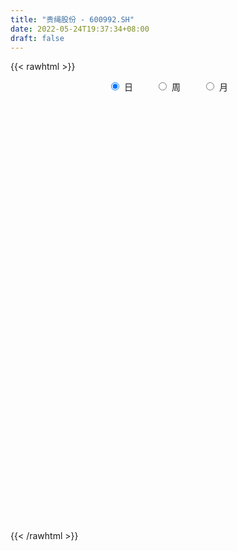 ```yaml
---
title: "贵绳股份 - 600992.SH"
date: 2022-05-24T19:37:34+08:00
draft: false
---
```

{{< rawhtml >}}
    <div style="text-align: center">
        <label style="padding: 1rem;"><input style="margin-right: .5rem" type="radio" name="period" value="D" checked onclick="period_change(this)">日</label>
        <label style="padding: 1rem;"><input style="margin-right: .5rem" type="radio" name="period" value="W" onclick="period_change(this)">周</label>
        <label style="padding: 1rem;"><input style="margin-right: .5rem" type="radio" name="period" value="M" onclick="period_change(this)">月</label>
    </div>
    <div id="chart" style="height: 700px;"></div> 
    <script type="text/javascript">
        const D_v = [43444.69,49568.91,62090.69,60841.69,57431.0,44447.47,60847.74,49439.0,40356.0,45190.74,39816.28,24452.0,29977.0,44977.37,37192.0,42538.0,25796.0,131130.06,145510.88,560555.11,670863.33,417169.92,255674.9,510620.84,393310.97,303453.07,383448.81,492872.85,313100.86,215340.86,215416.61,235242.91,187637.02,142147.0,146609.65,121591.54,125061.58,116035.0,101960.0,120439.0,108547.01,105495.0,104994.42,102486.98,107232.0,95775.0,66234.0,169599.0,286126.0,217165.1,206065.1,142727.0,123963.81,120804.0,145647.0,95787.0,81431.0,91626.0,100487.3,212181.92,102362.72,104875.33,146964.0,208005.95,128923.85,145017.62,145771.7,116677.2,367190.31,235761.0,152641.0,139543.81,207892.72,138754.83,133253.84,199823.02,179927.0,101153.32,147547.46,84404.16,85282.99,67277.32,87035.29,62747.01,77214.0,54765.2,47282.01,52350.1,84427.0,56642.0,76657.0,43293.0,45959.0,61645.14,56543.0,29182.0,55062.0,52268.0,67928.7,52008.08,33119.11,39198.0,32189.01,20027.57,30977.02,20824.72,67258.69,34611.67,50386.67,32804.8,25466.0,37474.0,76864.99,37540.82,32785.0,48192.0,23960.0,30235.0,30051.29,26388.11,26027.01,18763.0,34064.0,27050.0,43557.0,40970.82,25899.36,47383.3,37975.3,30818.0,30870.0,32679.0,42655.07,45372.3,34718.0,146076.53,62764.0,52208.0,45103.0,44699.76,68678.78,54246.06,37669.0,55885.0,82374.78,35227.02,144229.02,57246.0,49063.5,109180.0,75983.0,126328.01,146508.31,356253.35,183821.0,127163.07,338306.34,435122.61,494524.9,244698.04,590089.36,328058.5,274976.0,171206.0,160778.0,256373.01,294178.65,218944.3,284404.01,187214.0,177921.31,233896.01,128652.32,348405.31,299027.31,222217.56,288882.39,418832.0,319198.37,410966.78,297502.65,351662.79,389104.71,431426.35,568094.1800000001,370218.21,351381.23,208068.42,290603.71,306575.26,364454.2,300532.1,187195.74,146504.16,126503.42,177596.83,149724.01,180147.85,139970.05,260035.61,396859.71,343240.72,291262.21,256279.1,306934.11,253213.71,254960.0,280893.99,215658.01,206788.01,207873.01,157732.72,195296.59,180008.0,188778.31,139372.0,248762.3,166254.3,127194.0,157554.44,112091.0,146902.29,128194.84,109835.83,78918.54,126191.61,87271.0,194897.01,137879.29,157728.31,107176.01,114020.0,88045.0,99652.0,82367.0,71915.0,62632.29,112156.0,149654.0,110980.29,126428.02,79737.66,71099.0,74285.65,112917.0,84864.0,57029.0,189935.0,143160.7,250478.16]
const D_histogram = [0.0,-0.0044480912,-0.012079022,-0.0053867401,-0.0046761159,-0.0102748343,-0.0010934362,0.0124313314,0.017136784,0.0223849745,0.0155729019,0.0027996495,-0.006703265,-0.0060103659,-0.0135637975,-0.0245890199,-0.0295364607,0.0103168222,0.0799475563,0.168864318,0.2330483339,0.2035061144,0.1601392798,0.1722763286,0.1476547209,0.1358878407,0.1725116169,0.2085623379,0.1866162063,0.1404800128,0.1118298259,0.0704976476,-0.0023043999,-0.0437844248,-0.1124977689,-0.1484732397,-0.1534086552,-0.1433858066,-0.1395022561,-0.1208452046,-0.1108617808,-0.1104145499,-0.1016763213,-0.113494853,-0.1098781438,-0.1092896165,-0.1122953836,-0.0597045759,-0.0061583859,0.039450086,0.0731353273,0.0738022568,0.0459126567,-0.0125581343,-0.0207324949,-0.0217951492,-0.0253148851,-0.0473632333,-0.0076472354,0.0163864252,0.0222735252,0.0234472784,0.0279335923,0.0463226649,0.0423618509,0.0487543546,0.0369391783,0.021266903,0.0492607093,0.0494369751,0.0218450024,0.0044103053,0.0153057247,0.0222920424,0.0168385189,0.04148787,0.0236297967,0.0074527813,-0.022793956,-0.0372474274,-0.0677628353,-0.0785116684,-0.0735760732,-0.0729407056,-0.0799731109,-0.0887078958,-0.0933823878,-0.0848432587,-0.1040142399,-0.1271859813,-0.1488080316,-0.1533080756,-0.1528728243,-0.1611439702,-0.1759857802,-0.1720688101,-0.1676945339,-0.1290573624,-0.0719525016,-0.0316290535,-0.0019510724,0.0067396814,0.0215885787,0.0267061399,0.027947855,0.0285460031,0.0452369506,0.0442330628,0.0544263868,0.0626832104,0.0608542726,0.0392592423,0.0477992571,0.049143643,0.0438809348,0.0410346609,0.0276332851,0.0146374827,0.0012674323,-0.0116391982,-0.0120650715,-0.0129147207,-0.006936066,-0.0033569314,0.0081109071,0.0187981697,0.0271167405,0.0398345497,0.050723177,0.0533971338,0.0525749482,0.0443793065,0.0401869013,0.0411845325,0.0318873033,0.0439937488,0.0579316897,0.0562004725,0.0484398514,0.0282620642,0.0127819554,0.0112394467,0.0063626436,0.0085715905,-0.0034207072,-0.0096377314,0.0053437163,0.013030948,0.020819042,0.0345964053,0.0462212292,0.0666311459,0.1308925527,0.1226075318,0.1245280502,0.0979991631,0.1313872645,0.2060240457,0.1853462216,0.223013075,0.2520085566,0.2134860169,0.1482172128,0.0826697593,0.0099845123,0.0208522749,0.029865375,0.0339845745,0.0672899875,0.0531717976,0.0188827947,-0.0620323263,-0.1103528088,-0.1061029222,-0.1301488599,-0.1327204871,-0.1443694857,-0.1014178705,-0.0517911566,0.0135757939,0.0285531136,0.0908690544,0.1991655882,0.3378089644,0.312574905,0.3141477143,0.2162141226,0.1281996152,0.1145415345,0.118587412,0.146010944,0.0759122032,-0.0154338679,-0.0642195341,-0.0989416078,-0.0889798359,-0.0960028695,-0.0830903791,-0.0709337355,-0.0482392616,0.0431598725,0.1389087312,0.0801619585,0.0697906051,-0.0145363249,-0.1267236031,-0.1589440774,-0.0962337572,-0.0702644858,-0.0436361082,-0.0759651378,-0.1242343477,-0.1005471437,-0.1087146287,-0.1789299146,-0.2316164569,-0.3223569903,-0.3893378844,-0.4363898915,-0.4209027988,-0.4254203736,-0.4042558037,-0.3563332612,-0.3475843773,-0.323488248,-0.2615806776,-0.225209625,-0.1302946795,-0.1003670353,-0.145059281,-0.1942814157,-0.2541686876,-0.2812840775,-0.2602690843,-0.2344842231,-0.1669599975,-0.0981315485,-0.024850134,0.0633918348,0.1409242771,0.1799170266,0.2152740705,0.2460081969,0.2735874619,0.2964818325,0.302438543,0.2910338874,0.3248415338,0.3563949709,0.4159779655]
const D_fast = [0.0,-0.005560114,-0.0162108002,-0.0108652034,-0.0113236082,-0.0194910352,-0.0105829961,0.0060496043,0.015039253,0.0258836871,0.0229648399,0.0108914999,-0.0002872309,-0.0010969233,-0.0120413043,-0.0292137816,-0.0415453376,0.0008871509,0.0905047741,0.2216376153,0.3440837147,0.3654180237,0.3620860091,0.4172921401,0.4295842126,0.4517892926,0.531540973,0.6197322785,0.6444401985,0.6334240081,0.6327312777,0.6090235114,0.5356453638,0.4832192327,0.3863814464,0.3132876657,0.2700000864,0.2441764834,0.2131844698,0.2016302202,0.1838981987,0.1567417922,0.1400609405,0.0998686955,0.0760158688,0.0492819919,0.018202379,0.0558670426,0.1078736362,0.1633446296,0.2153137027,0.2344311964,0.2180197605,0.1564094359,0.1430519516,0.13654051,0.1266920528,0.0928028962,0.1306070853,0.1587373522,0.1701928336,0.1772284064,0.1886981183,0.2186678571,0.2252975059,0.2438785982,0.2412982164,0.230942667,0.2712516505,0.2837871602,0.261656438,0.2453243173,0.2600461679,0.2726054962,0.2713616024,0.306382921,0.2944322968,0.2801184768,0.2441732505,0.2204079222,0.1729518055,0.1425750553,0.1291166322,0.1115168234,0.0844911404,0.0535793815,0.0255592926,0.012887607,-0.0322869342,-0.0872551709,-0.1460792291,-0.188906292,-0.2266892468,-0.2752463852,-0.3340846402,-0.3731848726,-0.41073423,-0.404361399,-0.3652446637,-0.3328284789,-0.303638266,-0.2932625918,-0.2730165498,-0.2612224536,-0.2529937748,-0.2452591259,-0.2172589408,-0.2072045629,-0.1834046421,-0.159477016,-0.1460923856,-0.1578726053,-0.1373827762,-0.1237524797,-0.1180449541,-0.1106325628,-0.1171256173,-0.126462049,-0.1395152413,-0.1553316714,-0.1587738126,-0.1628521419,-0.1586075037,-0.1558676019,-0.1423720367,-0.1269852316,-0.1118874757,-0.089211029,-0.0656416075,-0.0496183672,-0.0372968158,-0.0343976309,-0.0285433107,-0.0172495464,-0.0185749499,0.0045299329,0.0329507962,0.0452696971,0.0496190389,0.0365067678,0.0242221478,0.0254895008,0.0222033585,0.0265552031,0.0137077286,0.0050812716,0.0213986483,0.032343617,0.0453364715,0.0677629362,0.0909430674,0.1280107705,0.2249953155,0.2473621776,0.2804147085,0.2783856122,0.3446205297,0.4707633223,0.4964220536,0.5898421758,0.6818397966,0.6966887611,0.6684742602,0.6235942465,0.5534051276,0.5694859589,0.5859654027,0.5985807459,0.6487086557,0.6478834153,0.6183151111,0.5218919085,0.4459832237,0.4237073798,0.3671242272,0.3313724782,0.2836311082,0.3012282558,0.3379071805,0.4066680795,0.4287836776,0.513816882,0.6719048128,0.8950004302,0.947910097,1.0280198349,0.9841397739,0.9281751702,0.9431524731,0.9768452036,1.0407714716,0.9896507816,0.8944462435,0.8296056938,0.7701482182,0.7578650311,0.7268412801,0.7189811758,0.7134043855,0.724039044,0.8262281462,0.9567041877,0.9179979046,0.9250742024,0.8371131913,0.6932450123,0.6212885187,0.6599403995,0.6683435495,0.6840629,0.632742586,0.5534147892,0.5519652072,0.5166190651,0.4016713006,0.291080644,0.1197508631,-0.0445645022,-0.2007139821,-0.2904525891,-0.4013252574,-0.4812246384,-0.5223854111,-0.6005326216,-0.6573085543,-0.6607961533,-0.680727507,-0.6183862313,-0.613550346,-0.694507412,-0.7922999005,-0.9157293443,-1.0131657536,-1.0572180315,-1.090054226,-1.0642699998,-1.019974438,-0.9529055569,-0.8488156295,-0.7360521179,-0.6520801118,-0.5629045502,-0.4706683745,-0.374692244,-0.2776774154,-0.1961110691,-0.1347572529,-0.019739223,0.1009129568,0.2644904428]
const D_slow = [0.0,-0.0011120228,-0.0041317783,-0.0054784633,-0.0066474923,-0.0092162009,-0.0094895599,-0.0063817271,-0.0020975311,0.0034987126,0.007391938,0.0080918504,0.0064160341,0.0049134426,0.0015224933,-0.0046247617,-0.0120088769,-0.0094296713,0.0105572178,0.0527732973,0.1110353807,0.1619119093,0.2019467293,0.2450158114,0.2819294917,0.3159014519,0.3590293561,0.4111699406,0.4578239921,0.4929439953,0.5209014518,0.5385258637,0.5379497637,0.5270036575,0.4988792153,0.4617609054,0.4234087416,0.38756229,0.3526867259,0.3224754248,0.2947599796,0.2671563421,0.2417372618,0.2133635485,0.1858940126,0.1585716084,0.1304977625,0.1155716186,0.1140320221,0.1238945436,0.1421783754,0.1606289396,0.1721071038,0.1689675702,0.1637844465,0.1583356592,0.1520069379,0.1401661296,0.1382543207,0.142350927,0.1479193083,0.1537811279,0.160764526,0.1723451922,0.182935655,0.1951242436,0.2043590382,0.2096757639,0.2219909413,0.234350185,0.2398114356,0.240914012,0.2447404431,0.2503134537,0.2545230835,0.264895051,0.2708025001,0.2726656955,0.2669672065,0.2576553496,0.2407146408,0.2210867237,0.2026927054,0.184457529,0.1644642513,0.1422872773,0.1189416804,0.0977308657,0.0717273057,0.0399308104,0.0027288025,-0.0355982164,-0.0738164225,-0.114102415,-0.1580988601,-0.2011160626,-0.2430396961,-0.2753040366,-0.2932921621,-0.3011994254,-0.3016871935,-0.3000022732,-0.2946051285,-0.2879285935,-0.2809416298,-0.273805129,-0.2624958914,-0.2514376257,-0.237831029,-0.2221602264,-0.2069466582,-0.1971318476,-0.1851820334,-0.1728961226,-0.1619258889,-0.1516672237,-0.1447589024,-0.1410995317,-0.1407826736,-0.1436924732,-0.1467087411,-0.1499374212,-0.1516714377,-0.1525106705,-0.1504829438,-0.1457834013,-0.1390042162,-0.1290455788,-0.1163647845,-0.1030155011,-0.089871764,-0.0787769374,-0.0687302121,-0.0584340789,-0.0504622531,-0.0394638159,-0.0249808935,-0.0109307754,0.0011791875,0.0082447036,0.0114401924,0.0142500541,0.015840715,0.0179836126,0.0171284358,0.0147190029,0.016054932,0.019312669,0.0245174295,0.0331665309,0.0447218382,0.0613796246,0.0941027628,0.1247546458,0.1558866583,0.1803864491,0.2132332652,0.2647392766,0.311075832,0.3668291008,0.4298312399,0.4832027442,0.5202570474,0.5409244872,0.5434206153,0.548633684,0.5561000278,0.5645961714,0.5814186682,0.5947116177,0.5994323163,0.5839242348,0.5563360326,0.529810302,0.497273087,0.4640929653,0.4280005939,0.4026461262,0.3896983371,0.3930922856,0.400230564,0.4229478276,0.4727392246,0.5571914657,0.635335192,0.7138721206,0.7679256512,0.799975555,0.8286109386,0.8582577916,0.8947605276,0.9137385784,0.9098801114,0.8938252279,0.869089826,0.846844867,0.8228441496,0.8020715549,0.784338121,0.7722783056,0.7830682737,0.8177954565,0.8378359461,0.8552835974,0.8516495162,0.8199686154,0.7802325961,0.7561741568,0.7386080353,0.7276990082,0.7087077238,0.6776491369,0.6525123509,0.6253336938,0.5806012151,0.5226971009,0.4421078533,0.3447733822,0.2356759094,0.1304502097,0.0240951163,-0.0769688347,-0.16605215,-0.2529482443,-0.3338203063,-0.3992154757,-0.455517882,-0.4880915518,-0.5131833107,-0.5494481309,-0.5980184848,-0.6615606567,-0.7318816761,-0.7969489472,-0.8555700029,-0.8973100023,-0.9218428895,-0.9280554229,-0.9122074642,-0.876976395,-0.8319971383,-0.7781786207,-0.7166765715,-0.648279706,-0.5741592479,-0.4985496121,-0.4257911403,-0.3445807568,-0.2554820141,-0.1514875227]
const D_data = [['2021-05-13', 6.6401, 6.6601, 6.4908, 6.7198],['2021-05-14', 6.6401, 6.5904, 6.5207, 6.7596],['2021-05-17', 6.5306, 6.5107, 6.2519, 6.5705],['2021-05-18', 6.441, 6.68, 6.3913, 6.8293],['2021-05-19', 6.7397, 6.6202, 6.4709, 6.7397],['2021-05-20', 6.5705, 6.5207, 6.4908, 6.6601],['2021-05-21', 6.5705, 6.7098, 6.441, 6.7098],['2021-05-24', 6.7098, 6.8293, 6.67, 6.8293],['2021-05-25', 6.8293, 6.7795, 6.7098, 6.8691],['2021-05-26', 6.8293, 6.8293, 6.67, 6.8492],['2021-05-27', 6.8193, 6.6899, 6.6103, 6.8393],['2021-05-28', 6.6899, 6.5705, 6.5605, 6.6899],['2021-05-31', 6.5505, 6.5505, 6.441, 6.5705],['2021-06-01', 6.5904, 6.6501, 6.4809, 6.68],['2021-06-02', 6.67, 6.5207, 6.5207, 6.7098],['2021-06-03', 6.5207, 6.4112, 6.4112, 6.5804],['2021-06-04', 6.4112, 6.4211, 6.3315, 6.451],['2021-06-07', 6.451, 7.0682, 6.4311, 7.0682],['2021-06-08', 7.0682, 7.775, 6.9786, 7.775],['2021-06-09', 8.5416, 8.5516, 8.1832, 8.5516],['2021-06-10', 7.9642, 8.8303, 7.7153, 9.1688],['2021-06-11', 8.3823, 7.9443, 7.9443, 8.462],['2021-06-15', 7.566, 7.7452, 7.5162, 7.8646],['2021-06-16', 7.6755, 8.5217, 7.566, 8.5217],['2021-06-17', 8.5516, 8.1932, 7.9841, 8.7507],['2021-06-18', 8.1832, 8.4122, 7.7253, 8.5117],['2021-06-21', 8.2429, 9.2584, 8.1633, 9.2584],['2021-06-22', 9.3579, 9.6566, 8.9597, 10.1842],['2021-06-23', 9.3579, 9.1887, 8.9995, 9.4376],['2021-06-24', 9.0692, 8.9, 8.7507, 9.1986],['2021-06-25', 8.81, 9.09, 8.4, 9.09],['2021-06-28', 9.17, 8.89, 8.8, 9.55],['2021-06-29', 8.51, 8.29, 8.26, 8.71],['2021-06-30', 8.25, 8.43, 8.02, 8.43],['2021-07-01', 8.45, 7.8, 7.8, 8.45],['2021-07-02', 7.75, 7.89, 7.75, 8.07],['2021-07-05', 8.06, 8.11, 7.95, 8.42],['2021-07-06', 8.05, 8.25, 7.95, 8.35],['2021-07-07', 8.16, 8.15, 8.05, 8.39],['2021-07-08', 8.12, 8.34, 8.06, 8.39],['2021-07-09', 8.34, 8.26, 8.2, 8.57],['2021-07-12', 8.19, 8.12, 8.09, 8.39],['2021-07-13', 8.12, 8.2, 7.94, 8.27],['2021-07-14', 8.16, 7.88, 7.8, 8.18],['2021-07-15', 7.87, 7.99, 7.61, 8.02],['2021-07-16', 7.93, 7.9, 7.79, 8.18],['2021-07-19', 7.86, 7.78, 7.73, 7.98],['2021-07-20', 7.79, 8.56, 7.7, 8.56],['2021-07-21', 8.84, 8.85, 8.5, 9.17],['2021-07-22', 8.8, 9.05, 8.76, 9.35],['2021-07-23', 9.1, 9.18, 8.87, 9.44],['2021-07-26', 9.2, 8.94, 8.6, 9.4],['2021-07-27', 8.87, 8.58, 8.45, 8.95],['2021-07-28', 8.55, 8.0, 7.8, 8.56],['2021-07-29', 8.0, 8.46, 8.0, 8.65],['2021-07-30', 8.39, 8.53, 8.36, 8.71],['2021-08-02', 8.56, 8.49, 8.36, 8.59],['2021-08-03', 8.5, 8.18, 8.1, 8.54],['2021-08-04', 8.23, 9.0, 8.15, 9.0],['2021-08-05', 9.2, 9.0, 8.75, 9.41],['2021-08-06', 8.98, 8.89, 8.78, 9.05],['2021-08-09', 8.87, 8.89, 8.76, 9.09],['2021-08-10', 8.88, 8.99, 8.82, 9.21],['2021-08-11', 8.91, 9.28, 8.75, 9.39],['2021-08-12', 9.21, 9.1, 9.06, 9.29],['2021-08-13', 9.05, 9.3, 8.93, 9.3],['2021-08-16', 9.3, 9.12, 9.05, 9.76],['2021-08-17', 8.96, 9.05, 8.83, 9.35],['2021-08-18', 8.97, 9.69, 8.9, 9.96],['2021-08-19', 9.89, 9.49, 9.44, 9.98],['2021-08-20', 9.63, 9.13, 9.06, 9.7],['2021-08-23', 9.12, 9.18, 8.95, 9.27],['2021-08-24', 9.09, 9.56, 8.79, 9.56],['2021-08-25', 9.51, 9.61, 9.33, 9.66],['2021-08-26', 9.61, 9.51, 9.45, 9.9],['2021-08-27', 9.48, 10.0, 9.38, 10.19],['2021-08-30', 9.81, 9.55, 9.49, 10.13],['2021-08-31', 9.63, 9.53, 9.4, 9.75],['2021-09-01', 9.49, 9.26, 8.96, 9.59],['2021-09-02', 9.21, 9.35, 8.98, 9.37],['2021-09-03', 9.2, 9.02, 8.98, 9.31],['2021-09-06', 9.03, 9.13, 8.8, 9.15],['2021-09-07', 9.11, 9.28, 9.05, 9.57],['2021-09-08', 9.32, 9.21, 9.09, 9.32],['2021-09-09', 9.17, 9.06, 8.98, 9.17],['2021-09-10', 9.07, 8.95, 8.86, 9.12],['2021-09-13', 8.94, 8.91, 8.87, 9.07],['2021-09-14', 8.92, 9.03, 8.91, 9.1],['2021-09-15', 9.0, 8.59, 8.56, 9.0],['2021-09-16', 8.53, 8.34, 8.33, 8.74],['2021-09-17', 8.3, 8.13, 7.98, 8.4],['2021-09-22', 7.97, 8.15, 7.88, 8.22],['2021-09-23', 8.15, 8.07, 7.98, 8.22],['2021-09-24', 8.09, 7.8, 7.75, 8.09],['2021-09-27', 7.81, 7.5, 7.41, 7.88],['2021-09-28', 7.48, 7.54, 7.41, 7.59],['2021-09-29', 7.5, 7.4, 7.34, 7.65],['2021-09-30', 7.45, 7.79, 7.43, 7.87],['2021-10-08', 7.82, 8.16, 7.74, 8.18],['2021-10-11', 8.1, 8.13, 8.02, 8.28],['2021-10-12', 8.09, 8.13, 8.0, 8.16],['2021-10-13', 8.11, 7.93, 7.88, 8.16],['2021-10-14', 7.85, 8.04, 7.83, 8.12],['2021-10-15', 8.08, 7.95, 7.94, 8.08],['2021-10-18', 7.97, 7.9, 7.75, 7.99],['2021-10-19', 7.85, 7.88, 7.8, 7.92],['2021-10-20', 7.84, 8.12, 7.71, 8.32],['2021-10-21', 8.07, 7.94, 7.85, 8.24],['2021-10-22', 7.85, 8.11, 7.83, 8.22],['2021-10-25', 8.11, 8.15, 7.98, 8.27],['2021-10-26', 8.12, 8.06, 8.01, 8.15],['2021-10-27', 8.1, 7.76, 7.66, 8.11],['2021-10-28', 7.7, 8.11, 7.47, 8.18],['2021-10-29', 8.08, 8.06, 7.97, 8.16],['2021-11-01', 7.96, 7.98, 7.88, 8.06],['2021-11-02', 8.05, 8.0, 7.96, 8.19],['2021-11-03', 7.91, 7.83, 7.72, 8.0],['2021-11-04', 7.79, 7.76, 7.75, 7.91],['2021-11-05', 7.75, 7.67, 7.61, 7.79],['2021-11-08', 7.67, 7.58, 7.55, 7.74],['2021-11-09', 7.53, 7.67, 7.53, 7.67],['2021-11-10', 7.63, 7.63, 7.58, 7.67],['2021-11-11', 7.64, 7.7, 7.6, 7.79],['2021-11-12', 7.73, 7.67, 7.6, 7.73],['2021-11-15', 7.68, 7.79, 7.63, 7.84],['2021-11-16', 7.79, 7.83, 7.73, 7.94],['2021-11-17', 7.79, 7.85, 7.77, 7.87],['2021-11-18', 7.85, 7.97, 7.79, 8.05],['2021-11-19', 7.92, 8.03, 7.91, 8.08],['2021-11-22', 8.06, 7.99, 7.92, 8.06],['2021-11-23', 7.95, 7.98, 7.95, 8.07],['2021-11-24', 7.99, 7.89, 7.83, 7.99],['2021-11-25', 7.9, 7.93, 7.8, 8.03],['2021-11-26', 7.9, 8.01, 7.82, 8.15],['2021-11-29', 7.93, 7.88, 7.73, 7.97],['2021-11-30', 7.95, 8.18, 7.89, 8.45],['2021-12-01', 8.18, 8.31, 8.1, 8.37],['2021-12-02', 8.29, 8.19, 8.14, 8.35],['2021-12-03', 8.19, 8.13, 8.11, 8.25],['2021-12-06', 8.07, 7.93, 7.92, 8.14],['2021-12-07', 8.05, 7.91, 7.82, 8.24],['2021-12-08', 7.91, 8.05, 7.77, 8.19],['2021-12-09', 8.05, 8.0, 7.95, 8.14],['2021-12-10', 7.99, 8.09, 7.92, 8.14],['2021-12-13', 8.08, 7.89, 7.85, 8.08],['2021-12-14', 7.85, 7.91, 7.84, 7.95],['2021-12-15', 7.89, 8.2, 7.85, 8.35],['2021-12-16', 8.18, 8.18, 8.1, 8.24],['2021-12-17', 8.19, 8.24, 8.08, 8.31],['2021-12-20', 8.21, 8.4, 8.08, 8.64],['2021-12-21', 8.44, 8.48, 8.27, 8.58],['2021-12-22', 8.54, 8.73, 8.38, 8.83],['2021-12-23', 8.98, 9.6, 8.88, 9.6],['2021-12-24', 9.87, 8.96, 8.93, 10.18],['2021-12-27', 8.82, 9.19, 8.61, 9.56],['2021-12-28', 9.11, 8.88, 8.85, 9.16],['2021-12-29', 8.87, 9.77, 8.87, 9.77],['2021-12-30', 9.78, 10.75, 9.53, 10.75],['2021-12-31', 10.56, 9.9, 9.77, 10.7],['2022-01-04', 9.97, 10.89, 9.97, 10.89],['2022-01-05', 11.98, 11.21, 10.96, 11.98],['2022-01-06', 10.79, 10.59, 10.52, 11.17],['2022-01-07', 10.8, 10.19, 10.15, 11.37],['2022-01-10', 9.92, 10.0, 9.71, 10.32],['2022-01-11', 10.06, 9.65, 9.63, 10.19],['2022-01-12', 9.65, 10.62, 9.61, 10.62],['2022-01-13', 10.6, 10.75, 10.55, 11.13],['2022-01-14', 10.6, 10.83, 10.41, 11.33],['2022-01-17', 10.72, 11.42, 10.6, 11.69],['2022-01-18', 11.42, 11.01, 10.93, 11.59],['2022-01-19', 11.06, 10.74, 10.57, 11.14],['2022-01-20', 10.91, 9.91, 9.81, 10.97],['2022-01-21', 9.77, 9.98, 9.77, 10.28],['2022-01-24', 9.98, 10.51, 9.91, 10.98],['2022-01-25', 10.23, 10.08, 10.08, 11.45],['2022-01-26', 9.96, 10.24, 9.78, 10.56],['2022-01-27', 10.88, 10.04, 10.01, 11.2],['2022-01-28', 10.05, 10.77, 9.29, 11.04],['2022-02-07', 10.68, 11.1, 10.51, 11.47],['2022-02-08', 11.23, 11.65, 11.01, 12.21],['2022-02-09', 11.55, 11.31, 11.13, 11.84],['2022-02-10', 11.27, 12.22, 10.93, 12.22],['2022-02-11', 11.99, 13.44, 11.88, 13.44],['2022-02-14', 13.44, 14.78, 13.16, 14.78],['2022-02-15', 13.79, 13.38, 13.3, 14.66],['2022-02-16', 13.31, 14.0, 12.8, 14.0],['2022-02-17', 13.77, 12.81, 12.68, 13.86],['2022-02-18', 12.4, 12.68, 12.31, 13.18],['2022-02-21', 12.64, 13.55, 12.64, 13.95],['2022-02-22', 13.42, 13.96, 13.3, 14.1],['2022-02-23', 13.5, 14.57, 13.45, 15.36],['2022-02-24', 14.15, 13.45, 13.33, 14.68],['2022-02-25', 13.55, 12.9, 12.83, 13.68],['2022-02-28', 13.06, 13.15, 12.45, 13.34],['2022-03-01', 13.1, 13.16, 13.0, 13.76],['2022-03-02', 13.01, 13.7, 12.9, 13.83],['2022-03-03', 13.78, 13.54, 13.4, 13.96],['2022-03-04', 13.45, 13.85, 13.32, 14.28],['2022-03-07', 13.6, 13.96, 13.55, 14.21],['2022-03-08', 13.81, 14.25, 13.45, 15.25],['2022-03-09', 14.18, 15.53, 14.0, 15.68],['2022-03-10', 15.53, 16.28, 15.05, 16.79],['2022-03-11', 15.4, 14.65, 14.65, 15.55],['2022-03-14', 14.21, 15.25, 14.14, 15.81],['2022-03-15', 15.0, 14.21, 13.73, 15.28],['2022-03-16', 14.3, 13.39, 12.89, 14.52],['2022-03-17', 13.46, 14.0, 13.2, 14.28],['2022-03-18', 13.9, 15.28, 13.85, 15.3],['2022-03-21', 15.21, 15.1, 14.8, 15.55],['2022-03-22', 15.1, 15.31, 14.81, 15.69],['2022-03-23', 15.08, 14.61, 14.56, 15.55],['2022-03-24', 14.56, 14.21, 14.14, 14.8],['2022-03-25', 14.14, 15.05, 14.14, 15.1],['2022-03-28', 14.86, 14.7, 14.26, 15.28],['2022-03-29', 14.5, 13.68, 13.61, 14.78],['2022-03-30', 13.66, 13.48, 13.22, 13.9],['2022-03-31', 13.3, 12.46, 12.15, 13.3],['2022-04-01', 12.32, 12.1, 11.86, 12.6],['2022-04-06', 11.97, 11.75, 11.6, 12.0],['2022-04-07', 11.67, 12.13, 11.6, 12.23],['2022-04-08', 12.13, 11.58, 11.5, 12.13],['2022-04-11', 11.35, 11.61, 11.1, 12.05],['2022-04-12', 11.43, 11.81, 11.13, 11.99],['2022-04-13', 11.7, 11.16, 11.1, 11.7],['2022-04-14', 11.11, 11.13, 10.9, 11.34],['2022-04-15', 11.18, 11.55, 11.03, 11.83],['2022-04-18', 11.33, 11.24, 11.06, 11.57],['2022-04-19', 11.22, 12.12, 11.15, 12.28],['2022-04-20', 12.12, 11.48, 11.36, 12.37],['2022-04-21', 11.3, 10.33, 10.33, 11.49],['2022-04-22', 10.06, 9.8, 9.66, 10.32],['2022-04-25', 9.48, 9.1, 9.1, 9.65],['2022-04-26', 9.27, 8.96, 8.93, 9.36],['2022-04-27', 8.79, 9.22, 8.56, 9.28],['2022-04-28', 9.05, 9.09, 8.97, 9.4],['2022-04-29', 9.17, 9.58, 9.17, 9.65],['2022-05-05', 9.5, 9.73, 9.41, 9.84],['2022-05-06', 9.52, 9.99, 9.36, 10.1],['2022-05-09', 9.86, 10.5, 9.73, 10.99],['2022-05-10', 10.37, 10.77, 10.26, 10.83],['2022-05-11', 10.78, 10.61, 10.61, 11.18],['2022-05-12', 10.59, 10.81, 10.59, 11.06],['2022-05-13', 10.91, 11.01, 10.69, 11.17],['2022-05-16', 11.05, 11.24, 10.97, 11.34],['2022-05-17', 11.25, 11.46, 11.0, 11.86],['2022-05-18', 11.19, 11.49, 11.17, 11.76],['2022-05-19', 11.44, 11.43, 11.11, 11.65],['2022-05-20', 11.59, 12.25, 11.46, 12.57],['2022-05-23', 12.22, 12.63, 12.22, 12.77],['2022-05-24', 12.66, 13.51, 12.5, 13.85]]
const W_v = [71110.38,62972.77,89326.88,53940.74,66994.29,47534.98,48558.52,61966.78,58040.71,95885.36,62892.01,93172.43,244474.49,298367.87,260373.03,211327.86,176735.72,293673.41,294692.38,63418.93,146290.0,115266.05,73162.31,155161.9,115057.44,111009.24,278535.89,440389.39,413730.6299999999,174853.94,164015.36,77045.58,169154.58,107969.58,161658.15,137253.28,85016.78,106699.72,195344.19,122977.84,109256.18,32761.66,64899.3,59675.56,51902.14,133839.65,95389.02,48173.01,69606.31,98909.91,71935.84,92056.23,174707.99,228935.94,119515.94,62516.64,40620.95,34824.63,32368.0,30661.0,261596.39,312118.68,103555.02,106764.32,56177.96,100863.06,72820.62,104167.91,137601.27,101365.98,58728.73,55209.9,50293.02,59776.95,40894.2,28762.45,122501.16,66820.7,215813.46,447450.47,144069.05,207566.21,238435.32,353825.23,179278.11,335577.54,288545.09,373527.53,357534.44,232870.86,179445.57,34113.32,72348.9,553310.55,151529.94,107214.62,119962.2,111740.61,114637.35,99088.66,125905.26,163427.45,126369.0,69707.96,50709.5,57458.71,39065.41,52539.0,69473.2,150874.58,104875.62,118152.87,84247.68,9401.0,42121.02,60490.57,42978.32,66909.98,46026.19,48289.88,33938.23,45287.98,47624.08,193244.46,106974.05,78629.71,100629.8,117156.17,74370.28,60516.05,105893.72,64247.27,72147.49,124728.84,147276.22,139299.41,86370.33,66423.56,120766.87,160558.53,74060.07,67035.16,66893.25,30980.07,44926.65,74978.18,230682.74,501774.01,108475.11,59744.7,36231.73,54048.2,149616.26,317455.56,345557.15,93914.78,201505.83,167783.48,113423.89,130924.35,146985.11,138034.24,111854.03,92802.93,37726.63,11002.31,116637.44,66858.14,66895.19,77102.34,85628.86,91011.06,86221.77,92432.14,60755.79,42154.83,56114.57,174104.82,400744.0399999999,125140.6,64851.05,65119.58,56039.12,29560.75,23123.29,72542.02,60501.1,74974.94,71952.3,73857.33,57532.53,83940.01,94531.37,90717.1,66873.62,275626.82,303488.15,285658.59,199254.02,180480.37,1925229.2999999998,1463059.78,1620179.9899999998,833228.12,572042.59,515983.4,945189.2,628928.8100000001,588088.9399999999,733786.75,1018041.21,819268.22,598314.9300000001,349038.82,317358.11,150897.14,193055.0,67928.7,176541.77,204058.77,210150.61,165223.29,132292.12,195785.78,182394.37,340869.53,261178.6,368140.3199999999,814252.6699999999,1578937.9199999999,1437821.8999999999,1101479.96,1012087.6500000001,1577364.5699999998,1768435.3,1929188.3899999999,1449361.01,780476.27,1431368.2999999998,1352280.9099999999,983348.34,923174.9099999999,396839.44,590043.11,684951.6200000001,455999.0,174788.29,537898.97,519030.65,393638.86]
const W_histogram = [0.0,-0.0338680342,-0.0187498042,-0.0069139601,-0.0153027692,-0.0289946763,-0.0452330072,-0.0313720831,-0.042581778,-0.0318127047,-0.0353609299,-0.0225232565,0.0645530012,0.1131788972,0.0765684991,0.0698117531,0.0781965402,-0.0005022624,-0.1628929453,-0.2703917499,-0.3290843305,-0.3746807851,-0.3881285585,-0.3861098597,-0.3686004267,-0.3433484628,-0.179569891,-0.1265398549,-0.1573375073,-0.3045507284,-0.326296204,-0.3145509167,-0.2472132212,-0.1454961332,-0.0278566838,-0.0229930778,0.043933601,0.0884605029,0.1527879336,0.1242014649,0.088141868,0.0716663589,0.0738075896,0.0892259655,0.0856042648,0.0982699117,0.0575426032,0.0348951186,-0.0343184091,0.0124652546,0.0117356148,0.005794095,-0.0031158719,0.0325492545,0.0167666396,0.0224124113,0.008403576,0.0117512824,0.0220038332,0.0322122124,0.0959336351,0.1128260222,0.1067738265,0.0618636624,-0.0001534445,-0.0047899529,0.0129441239,0.0393306977,0.089814855,0.0883256447,0.095069939,0.1120652305,0.1066424418,0.096022866,0.0875190985,0.1057702367,0.1484126059,0.1666146366,0.2242086799,0.2059981233,0.1993125348,0.2066709854,0.2238705652,0.2124498593,0.1913927951,0.234850195,0.267454734,0.2556725016,0.2475920511,0.2190166678,0.1458621636,0.0696732051,-0.0064715418,-0.0332525075,-0.0704224089,-0.0924794376,-0.1112529767,-0.1141395551,-0.0973779396,-0.0971717336,-0.078700704,-0.0798966975,-0.0887458578,-0.1042592784,-0.1336329924,-0.1698496744,-0.1758545794,-0.1577915504,-0.1403871567,-0.1088249024,-0.073586056,-0.0535172258,-0.0552526585,-0.0590717485,-0.0455463256,-0.042591381,-0.0317947358,-0.0241581145,-0.0340104748,-0.0580149838,-0.0654973781,-0.0595553302,-0.0371615221,-0.0156603909,0.0079869471,0.0228765213,0.0466072995,0.0606298518,0.0569536902,0.0384628318,-0.007385781,-0.0262693307,-0.0145724057,-0.0247102984,0.0126870954,0.0178879686,0.0164883833,0.0154164925,0.0145646655,0.0214373853,0.0169604537,0.0282976641,0.0109931321,0.0075701546,0.006060307,0.0121328569,0.0655612082,0.075610943,0.0621952093,0.0573651459,0.042256759,0.04350187,0.0643159213,0.0860426094,0.0930748673,0.1081276719,0.1436880735,0.1403561944,0.1360061953,0.135384198,0.1361910832,0.1127604602,0.0979817554,0.0516971952,0.005759843,-0.0096127653,-0.0259643198,-0.0381968091,-0.0630098408,-0.0720233046,-0.0685954827,-0.0542085516,-0.0399459186,-0.0353012381,-0.0540084969,-0.064014463,-0.0659880481,-0.0277266809,-0.0576783574,-0.0861166894,-0.098581533,-0.1173041947,-0.1475964851,-0.1489140262,-0.1195815991,-0.0920039822,-0.0553260895,-0.028717005,-0.0053065854,0.0110803221,0.0234443351,0.0383097438,0.0602262515,0.0744781352,0.0760147073,0.1099923812,0.1089073179,0.1110600814,0.0983666424,0.0761645465,0.1557343094,0.2272197925,0.3027682664,0.2563760891,0.2355952279,0.1848325466,0.222178603,0.1891172861,0.1776839243,0.1831918071,0.1615976253,0.1901504539,0.1301416012,0.0755472206,-0.0208269813,-0.1070177468,-0.1616419017,-0.1689981014,-0.1829711024,-0.1763293349,-0.1701146213,-0.1858036425,-0.1890866829,-0.1610164668,-0.1386498471,-0.1117801423,-0.0934526021,-0.0691015315,-0.0057179874,0.0928606032,0.1666379851,0.2429592981,0.221232136,0.243345799,0.4112013806,0.4417741084,0.446232348,0.479658665,0.5188234601,0.5475004325,0.5119694913,0.2633059369,0.0485671395,-0.1024913538,-0.3152503136,-0.4571692095,-0.5060001932,-0.4538436245,-0.3260498604,-0.155527841]
const W_fast = [0.0,-0.0423350427,-0.0319042638,-0.0217969097,-0.0340114111,-0.0549519873,-0.08249857,-0.0764806667,-0.0983358061,-0.0955199089,-0.1079083666,-0.1007015074,0.0025130006,0.0794336209,0.0619653476,0.0726615398,0.1005954621,0.0217710939,-0.1813428253,-0.3564395674,-0.4974032307,-0.6366698816,-0.7471497946,-0.8416585608,-0.9162992344,-0.9768843862,-0.8579982872,-0.8366032148,-0.906735244,-1.1300861472,-1.2334056738,-1.3002981157,-1.2947637255,-1.2294206708,-1.1187453924,-1.1196300558,-1.0417199767,-0.9750779491,-0.872553535,-0.8700896374,-0.8841137674,-0.8826726867,-0.8620795587,-0.8243546914,-0.8065753259,-0.769342201,-0.7956838588,-0.8096075638,-0.8874006937,-0.8375007164,-0.8352964525,-0.8397894486,-0.8494783834,-0.8056759433,-0.8172668984,-0.8060180238,-0.8179259652,-0.8116404381,-0.795886929,-0.7776254968,-0.6899206653,-0.6448217726,-0.6241805117,-0.6536247602,-0.7156802283,-0.7215142248,-0.700544117,-0.6643248689,-0.5913869978,-0.5707947969,-0.5402830179,-0.4952714187,-0.474033597,-0.4606474563,-0.4472714491,-0.4025777518,-0.3228322311,-0.2629765413,-0.149330328,-0.1160413537,-0.0728988086,-0.0138726116,0.0592946095,0.1009863684,0.1277775029,0.2299474516,0.3294156741,0.3815515672,0.4353691294,0.4615479131,0.4248589498,0.3660882925,0.2883256602,0.2532315676,0.198456064,0.1532791759,0.1066923926,0.0752709254,0.067688056,0.0436013286,0.0423971823,0.0212270143,-0.0098086104,-0.0513868506,-0.1141688127,-0.1928479133,-0.2428164632,-0.2642013218,-0.2818937173,-0.2775376885,-0.2606953561,-0.2540058324,-0.2695544296,-0.2881414568,-0.2860026153,-0.293695516,-0.2908475548,-0.289250462,-0.3076054411,-0.346113696,-0.3699704348,-0.3789172195,-0.3658137919,-0.3482277584,-0.3225836837,-0.3019749791,-0.2665923761,-0.2374123609,-0.2268500998,-0.2357252503,-0.2834203083,-0.3088711908,-0.3008173671,-0.3171328345,-0.2765636669,-0.2668908015,-0.264168291,-0.2613860586,-0.2585967192,-0.2463646531,-0.2466014713,-0.2281898449,-0.2427460938,-0.2442765327,-0.2442713036,-0.2351655394,-0.1653468861,-0.1363944155,-0.1342613468,-0.1247501239,-0.129294321,-0.1171737424,-0.0802807109,-0.0370433704,-0.0067423956,0.0353423269,0.1068247469,0.1385819164,0.1682334661,0.2014575183,0.2363121743,0.2410716664,0.2507884004,0.2174281391,0.1729307475,0.1551549479,0.1323123135,0.110530622,0.0699651301,0.0429458401,0.0292247913,0.0300595846,0.0343357379,0.0301551088,-0.0020542742,-0.028063856,-0.0465344531,-0.0152047562,-0.0595760221,-0.1095435264,-0.1466537532,-0.1947024636,-0.2618938753,-0.3004399229,-0.3010028956,-0.2964262742,-0.2735799039,-0.2541500707,-0.2320662975,-0.2129093093,-0.1946842126,-0.1702413679,-0.1332682974,-0.1003968798,-0.0798566309,-0.0183808618,0.0077609045,0.0376786882,0.0495769099,0.0464159506,0.1649192908,0.2932097221,0.4444502626,0.4621521076,0.5002700533,0.4957155087,0.5886062159,0.6028242204,0.6358118397,0.6871176743,0.7059228989,0.7820133409,0.7545398885,0.7188323131,0.6172513658,0.5043061636,0.4092715333,0.3596658083,0.2999500316,0.2625094655,0.2261955238,0.1640555919,0.1135008808,0.1013169802,0.0890211381,0.0879458073,0.082910197,0.0899858847,0.1519399319,0.2737336734,0.3891705515,0.526231689,0.559812561,0.6427626737,0.9134186005,1.0544348553,1.170451182,1.3237921652,1.4926628254,1.6582149059,1.7506763375,1.5678392673,1.3652422548,1.1885609231,0.8969893848,0.6407781866,0.4654471546,0.4041428172,0.4504241162,0.5820641753]
const W_slow = [0.0,-0.0084670085,-0.0131544596,-0.0148829496,-0.0187086419,-0.025957311,-0.0372655628,-0.0451085836,-0.0557540281,-0.0637072042,-0.0725474367,-0.0781782509,-0.0620400006,-0.0337452763,-0.0146031515,0.0028497868,0.0223989218,0.0222733562,-0.0184498801,-0.0860478175,-0.1683189002,-0.2619890964,-0.3590212361,-0.455548701,-0.5476988077,-0.6335359234,-0.6784283962,-0.7100633599,-0.7493977367,-0.8255354188,-0.9071094698,-0.985747199,-1.0475505043,-1.0839245376,-1.0908887085,-1.096636978,-1.0856535777,-1.063538452,-1.0253414686,-0.9942911024,-0.9722556354,-0.9543390457,-0.9358871483,-0.9135806569,-0.8921795907,-0.8676121128,-0.853226462,-0.8445026823,-0.8530822846,-0.849965971,-0.8470320673,-0.8455835435,-0.8463625115,-0.8382251979,-0.834033538,-0.8284304351,-0.8263295411,-0.8233917205,-0.8178907622,-0.8098377091,-0.7858543004,-0.7576477948,-0.7309543382,-0.7154884226,-0.7155267837,-0.716724272,-0.713488241,-0.7036555666,-0.6812018528,-0.6591204416,-0.6353529569,-0.6073366493,-0.5806760388,-0.5566703223,-0.5347905477,-0.5083479885,-0.471244837,-0.4295911779,-0.3735390079,-0.3220394771,-0.2722113434,-0.220543597,-0.1645759557,-0.1114634909,-0.0636152921,-0.0049027434,0.0619609401,0.1258790655,0.1877770783,0.2425312453,0.2789967862,0.2964150874,0.294797202,0.2864840751,0.2688784729,0.2457586135,0.2179453693,0.1894104805,0.1650659956,0.1407730622,0.1210978862,0.1011237118,0.0789372474,0.0528724278,0.0194641797,-0.0229982389,-0.0669618838,-0.1064097714,-0.1415065605,-0.1687127861,-0.1871093001,-0.2004886066,-0.2143017712,-0.2290697083,-0.2404562897,-0.251104135,-0.2590528189,-0.2650923475,-0.2735949663,-0.2880987122,-0.3044730567,-0.3193618893,-0.3286522698,-0.3325673675,-0.3305706308,-0.3248515004,-0.3131996756,-0.2980422126,-0.2838037901,-0.2741880821,-0.2760345274,-0.28260186,-0.2862449615,-0.2924225361,-0.2892507622,-0.2847787701,-0.2806566742,-0.2768025511,-0.2731613847,-0.2678020384,-0.263561925,-0.256487509,-0.2537392259,-0.2518466873,-0.2503316105,-0.2472983963,-0.2309080943,-0.2120053585,-0.1964565562,-0.1821152697,-0.17155108,-0.1606756125,-0.1445966321,-0.1230859798,-0.099817263,-0.072785345,-0.0368633266,-0.001774278,0.0322272708,0.0660733203,0.1001210911,0.1283112062,0.152806645,0.1657309438,0.1671709046,0.1647677132,0.1582766333,0.148727431,0.1329749708,0.1149691447,0.097820274,0.0842681361,0.0742816565,0.0654563469,0.0519542227,0.035950607,0.019453595,0.0125219247,-0.0018976646,-0.023426837,-0.0480722202,-0.0773982689,-0.1142973902,-0.1515258967,-0.1814212965,-0.204422292,-0.2182538144,-0.2254330657,-0.226759712,-0.2239896315,-0.2181285477,-0.2085511118,-0.1934945489,-0.1748750151,-0.1558713382,-0.128373243,-0.1011464135,-0.0733813931,-0.0487897325,-0.0297485959,0.0091849814,0.0659899296,0.1416819962,0.2057760185,0.2646748254,0.3108829621,0.3664276128,0.4137069344,0.4581279154,0.5039258672,0.5443252735,0.591862887,0.6243982873,0.6432850925,0.6380783471,0.6113239104,0.570913435,0.5286639097,0.4829211341,0.4388388003,0.396310145,0.3498592344,0.3025875637,0.262333447,0.2276709852,0.1997259496,0.1763627991,0.1590874162,0.1576579194,0.1808730702,0.2225325664,0.283272391,0.338580425,0.3994168747,0.5022172199,0.612660747,0.724218834,0.8441335002,0.9738393653,1.1107144734,1.2387068462,1.3045333304,1.3166751153,1.2910522769,1.2122396985,1.0979473961,0.9714473478,0.8579864417,0.7764739766,0.7375920163]
const W_data = [['2017-07-14', 15.144, 14.3971, 14.3578, 15.5076],['2017-07-21', 14.515, 13.8664, 13.1687, 14.515],['2017-07-28', 14.0433, 14.4069, 13.8861, 14.8098],['2017-08-04', 14.4069, 14.4266, 14.004, 14.6035],['2017-08-11', 14.3971, 14.1711, 14.1023, 14.8885],['2017-08-18', 14.1809, 14.0237, 13.9647, 14.4954],['2017-08-25', 13.9254, 13.8762, 13.8074, 14.1612],['2017-09-01', 13.945, 14.2104, 13.8271, 14.2497],['2017-09-08', 14.2202, 13.8664, 13.8566, 14.2399],['2017-09-15', 13.945, 14.1023, 13.8566, 14.9179],['2017-09-22', 14.0335, 13.9057, 13.778, 14.1514],['2017-09-29', 13.9155, 14.1023, 13.8369, 14.2005],['2017-10-13', 14.1711, 15.311, 13.9254, 15.5764],['2017-10-20', 15.2128, 15.2619, 14.6526, 15.655],['2017-10-27', 15.085, 14.2988, 13.7583, 15.1735],['2017-11-03', 14.3086, 14.6133, 13.9745, 14.8983],['2017-11-10', 14.6133, 14.8688, 14.1907, 15.144],['2017-11-17', 14.8688, 13.6207, 13.4438, 15.085],['2017-11-24', 13.5716, 11.8518, 11.7634, 13.6502],['2017-12-01', 11.8518, 11.6258, 11.4882, 11.9108],['2017-12-08', 11.5472, 11.5275, 10.5546, 11.6749],['2017-12-15', 11.5668, 11.0951, 10.987, 11.6847],['2017-12-22', 11.0951, 10.987, 10.4858, 11.1639],['2017-12-29', 11.0263, 10.7806, 10.476, 11.0263],['2018-01-05', 10.6725, 10.6529, 10.4858, 10.7511],['2018-01-12', 10.6627, 10.4956, 10.3187, 10.6627],['2018-01-19', 10.4367, 12.4414, 10.1025, 12.4414],['2018-01-26', 12.9721, 11.4194, 11.0656, 13.1687],['2018-02-02', 11.272, 10.2106, 9.6898, 11.7928],['2018-02-09', 9.8274, 7.97, 7.8619, 9.8274],['2018-02-14', 7.97, 8.707, 7.97, 9.1001],['2018-02-23', 8.707, 8.707, 8.5695, 8.8446],['2018-03-02', 8.707, 9.2476, 8.6776, 9.277],['2018-03-09', 9.2476, 9.8274, 9.1493, 9.9649],['2018-03-16', 9.7881, 10.3974, 9.6406, 11.2032],['2018-03-23', 10.3875, 9.1395, 9.1198, 10.5055],['2018-03-30', 8.8446, 9.9649, 8.8446, 10.0239],['2018-04-04', 9.847, 9.8863, 9.7389, 10.7904],['2018-04-13', 9.8077, 10.3777, 9.3753, 11.0656],['2018-04-20', 10.3679, 9.277, 9.2377, 10.4956],['2018-04-27', 9.1395, 8.9527, 8.7464, 9.4146],['2018-05-04', 8.9822, 8.9822, 8.6579, 9.0412],['2018-05-11', 8.9822, 9.1001, 8.9626, 9.4244],['2018-05-18', 9.1001, 9.2476, 9.051, 9.4343],['2018-05-25', 9.2476, 8.9822, 8.9626, 9.4244],['2018-06-01', 9.0019, 9.1591, 8.5596, 9.5129],['2018-06-08', 9.1198, 8.3533, 8.2845, 9.1395],['2018-06-15', 8.3336, 8.3238, 8.0388, 8.4319],['2018-06-22', 8.1371, 7.3697, 7.174, 8.2255],['2018-06-29', 7.4289, 8.6325, 7.3302, 8.7509],['2018-07-06', 8.5832, 8.0504, 7.9024, 8.9581],['2018-07-13', 8.0504, 7.8531, 7.8433, 8.4253],['2018-07-20', 7.863, 7.6558, 7.5078, 8.0011],['2018-07-27', 7.6953, 8.1787, 7.6065, 8.3859],['2018-08-03', 8.0504, 7.4881, 7.4289, 8.3267],['2018-08-10', 7.4881, 7.6262, 7.3006, 7.6558],['2018-08-17', 7.5276, 7.2513, 7.202, 7.6361],['2018-08-24', 7.2513, 7.3302, 7.1231, 7.5276],['2018-08-31', 7.3796, 7.35, 7.2612, 7.5473],['2018-09-07', 7.35, 7.3105, 7.2118, 7.4684],['2018-09-14', 7.2513, 8.1195, 7.1527, 8.524],['2018-09-21', 7.7446, 7.7249, 7.3697, 8.0899],['2018-09-28', 7.6558, 7.4486, 7.3401, 7.7841],['2018-10-12', 7.3204, 6.7876, 6.5706, 7.4585],['2018-10-19', 6.7876, 6.2055, 5.6037, 6.8567],['2018-10-26', 6.3733, 6.6396, 6.2746, 6.837],['2018-11-02', 6.6396, 6.8567, 6.5212, 6.8665],['2018-11-09', 6.8567, 7.0047, 6.7975, 7.5571],['2018-11-16', 7.0737, 7.4684, 6.9948, 7.6558],['2018-11-23', 7.4585, 6.9257, 6.906, 7.5276],['2018-11-30', 6.906, 7.0244, 6.8074, 7.2908],['2018-12-07', 7.2414, 7.2118, 7.1033, 7.3796],['2018-12-14', 7.2118, 6.9652, 6.9159, 7.2513],['2018-12-21', 6.9455, 6.8567, 6.7975, 7.1428],['2018-12-28', 6.7975, 6.8271, 6.758, 7.0737],['2019-01-04', 6.906, 7.1921, 6.7876, 7.1921],['2019-01-11', 7.1823, 7.6953, 7.1527, 7.7742],['2019-01-18', 7.7643, 7.6163, 7.5177, 7.7841],['2019-01-25', 7.6361, 8.4155, 7.5966, 8.4747],['2019-02-01', 8.3859, 7.6953, 7.5473, 9.4908],['2019-02-15', 7.7051, 7.8926, 7.6755, 8.159],['2019-02-22', 7.8926, 8.1984, 7.8926, 8.4549],['2019-03-01', 8.2182, 8.5339, 8.1392, 8.6226],['2019-03-08', 8.5141, 8.3464, 8.3365, 8.9384],['2019-03-15', 8.4352, 8.2872, 8.1392, 8.7805],['2019-03-22', 8.2971, 9.3231, 8.159, 9.5895],['2019-03-29', 9.1949, 9.5994, 8.9877, 10.1025],['2019-04-04', 9.333, 9.3231, 9.0666, 9.8065],['2019-04-12', 9.3527, 9.5402, 9.0863, 9.8164],['2019-04-19', 9.5402, 9.402, 9.1159, 9.8164],['2019-04-26', 9.3724, 8.7509, 8.7016, 9.7473],['2019-04-30', 8.741, 8.4352, 8.2971, 8.7805],['2019-05-10', 8.1886, 8.0899, 7.7742, 8.3365],['2019-05-17', 7.9222, 8.4549, 7.9222, 9.6191],['2019-05-24', 8.376, 8.1491, 7.932, 8.3859],['2019-05-31', 8.1491, 8.1491, 8.0208, 8.3168],['2019-06-06', 8.0702, 8.0307, 7.9616, 8.524],['2019-06-14', 8.0307, 8.1096, 7.9912, 8.3563],['2019-06-21', 8.08, 8.3339, 7.9222, 8.3537],['2019-06-28', 8.3537, 8.1161, 7.9973, 8.3834],['2019-07-05', 8.2349, 8.3438, 8.126, 8.3735],['2019-07-12', 8.3932, 8.0963, 7.9973, 8.6803],['2019-07-19', 8.1656, 7.9182, 7.8984, 8.2547],['2019-07-26', 7.8984, 7.7004, 7.5321, 7.9083],['2019-08-02', 7.7004, 7.3144, 7.2649, 7.7103],['2019-08-09', 7.1758, 6.9284, 6.9086, 7.4431],['2019-08-16', 6.9977, 7.0472, 6.8987, 7.1164],['2019-08-23', 7.0472, 7.2352, 7.0472, 7.3045],['2019-08-30', 6.968, 7.1857, 6.968, 7.3738],['2019-09-06', 7.1857, 7.3738, 7.1263, 7.4827],['2019-09-12', 7.4035, 7.5025, 7.3837, 7.5519],['2019-09-20', 7.4827, 7.3837, 7.3243, 7.5915],['2019-09-27', 7.3837, 7.0868, 6.9383, 7.4134],['2019-09-30', 7.0769, 6.968, 6.9482, 7.1362],['2019-10-11', 6.968, 7.1362, 6.9581, 7.1758],['2019-10-18', 7.1956, 6.9779, 6.9284, 7.2649],['2019-10-25', 7.0175, 7.0472, 6.9086, 7.1263],['2019-11-01', 7.3738, 6.9977, 6.8195, 7.3738],['2019-11-08', 6.968, 6.7106, 6.6414, 7.067],['2019-11-15', 6.6908, 6.3642, 6.2949, 6.6908],['2019-11-22', 6.3246, 6.3939, 6.2751, 6.5226],['2019-11-29', 6.4038, 6.4632, 6.285, 6.5226],['2019-12-06', 6.4632, 6.6612, 6.3345, 6.671],['2019-12-13', 6.6612, 6.7007, 6.5424, 7.4332],['2019-12-20', 6.7106, 6.7997, 6.671, 6.8888],['2019-12-27', 6.7997, 6.7601, 6.5919, 6.869],['2020-01-03', 6.7205, 6.9581, 6.6117, 7.067],['2020-01-10', 6.8987, 6.9383, 6.8789, 7.0373],['2020-01-17', 6.9284, 6.7502, 6.7304, 7.0175],['2020-01-23', 6.7502, 6.5028, 6.4434, 6.7898],['2020-02-07', 5.8495, 5.9584, 5.5031, 5.9881],['2020-02-14', 5.9485, 6.0673, 5.9386, 6.1762],['2020-02-21', 6.0574, 6.3741, 6.0574, 6.4137],['2020-02-28', 6.3147, 6.0475, 5.9782, 6.3642],['2020-03-06', 6.0574, 6.671, 6.0574, 6.7106],['2020-03-13', 6.6117, 6.3543, 6.0376, 6.7304],['2020-03-20', 6.3939, 6.2553, 6.0178, 6.4929],['2020-03-27', 6.1366, 6.2257, 6.0376, 6.2949],['2020-04-03', 6.1762, 6.196, 5.9683, 6.5028],['2020-04-10', 6.2751, 6.285, 6.2158, 6.483],['2020-04-17', 6.285, 6.1267, 6.1069, 6.4038],['2020-04-24', 6.1267, 6.3246, 6.0376, 6.3246],['2020-04-30', 6.3246, 5.9287, 5.7902, 6.4434],['2020-05-08', 5.9188, 6.0178, 5.711, 6.0376],['2020-05-15', 6.0475, 5.998, 5.9089, 6.0475],['2020-05-22', 6.0079, 6.0772, 5.9287, 6.1267],['2020-05-29', 6.0871, 6.8294, 6.0574, 6.9086],['2020-06-05', 6.7403, 6.483, 6.3444, 7.2748],['2020-06-12', 6.4731, 6.2059, 6.1069, 6.4929],['2020-06-19', 6.196, 6.285, 6.1465, 6.2949],['2020-06-24', 6.2652, 6.1168, 6.0871, 6.285],['2020-07-03', 6.1267, 6.2949, 6.0178, 6.3147],['2020-07-10', 6.3147, 6.6216, 6.3048, 6.7502],['2020-07-17', 6.6018, 6.7898, 6.5622, 7.3144],['2020-07-24', 6.8789, 6.7397, 6.7098, 7.4728],['2020-07-31', 6.7497, 6.9687, 6.6501, 7.0384],['2020-08-07', 6.9687, 7.4565, 6.9687, 7.566],['2020-08-14', 7.3768, 7.1678, 7.0682, 7.7253],['2020-08-21', 7.1777, 7.2474, 7.128, 7.3271],['2020-08-28', 7.2773, 7.3967, 7.0284, 7.4465],['2020-09-04', 7.4565, 7.5361, 7.2673, 7.6954],['2020-09-11', 7.556, 7.2872, 7.0782, 7.6556],['2020-09-18', 7.3171, 7.3967, 7.1678, 7.6456],['2020-09-25', 7.4167, 6.9189, 6.8193, 7.5063],['2020-09-30', 6.899, 6.7198, 6.6601, 7.0085],['2020-10-09', 6.7895, 6.9587, 6.7895, 6.9687],['2020-10-16', 6.9687, 6.8691, 6.7895, 7.0583],['2020-10-23', 6.8592, 6.8393, 6.7596, 6.9786],['2020-10-30', 6.8293, 6.5605, 6.5008, 6.899],['2020-11-06', 6.5705, 6.6302, 6.4012, 6.7497],['2020-11-13', 6.6601, 6.7297, 6.5505, 6.8293],['2020-11-20', 6.7098, 6.8791, 6.68, 6.9189],['2020-11-27', 6.889, 6.9288, 6.7795, 6.9687],['2020-12-04', 6.9189, 6.8393, 6.7895, 7.0384],['2020-12-11', 6.8592, 6.4809, 6.4211, 6.8592],['2020-12-18', 6.5008, 6.4709, 6.3017, 6.5605],['2020-12-25', 6.5008, 6.4908, 6.3315, 6.5804],['2020-12-31', 6.5107, 7.0583, 6.2618, 7.0682],['2021-01-08', 6.9687, 6.1922, 6.1523, 7.4664],['2021-01-15', 6.222, 5.9931, 5.7641, 6.232],['2021-01-22', 6.013, 6.003, 5.9731, 6.2618],['2021-01-29', 5.9731, 5.7442, 5.6446, 5.9931],['2021-02-05', 5.7143, 5.346, 5.336, 5.7342],['2021-02-10', 5.3261, 5.4853, 5.2564, 5.5252],['2021-02-19', 5.4953, 5.8139, 5.4953, 5.8338],['2021-02-26', 5.8139, 5.8338, 5.7641, 6.003],['2021-03-05', 5.8238, 6.0329, 5.8238, 6.0926],['2021-03-12', 6.0428, 6.013, 5.8039, 6.1125],['2021-03-19', 6.0229, 6.0627, 5.9433, 6.222],['2021-03-26', 6.0727, 6.0528, 5.9134, 6.222],['2021-04-02', 6.0627, 6.0627, 5.9731, 6.1324],['2021-04-09', 6.0926, 6.1623, 6.0627, 6.3116],['2021-04-16', 6.1723, 6.3614, 6.1026, 6.3714],['2021-04-23', 6.3813, 6.3913, 6.3116, 6.6103],['2021-04-30', 6.4012, 6.3116, 6.1822, 6.441],['2021-05-07', 6.3614, 6.8691, 6.3116, 6.9388],['2021-05-14', 6.8691, 6.5904, 6.4908, 6.8691],['2021-05-21', 6.5306, 6.7098, 6.2519, 6.8293],['2021-05-28', 6.7098, 6.5705, 6.5605, 6.8691],['2021-06-04', 6.5505, 6.4211, 6.3315, 6.7098],['2021-06-11', 6.451, 7.9443, 6.4311, 9.1688],['2021-06-18', 7.566, 8.4122, 7.5162, 8.7507],['2021-06-25', 8.2429, 9.09, 8.1633, 10.1842],['2021-07-02', 9.17, 7.89, 7.75, 9.55],['2021-07-09', 8.06, 8.26, 7.95, 8.57],['2021-07-16', 8.19, 7.9, 7.61, 8.39],['2021-07-23', 7.86, 9.18, 7.7, 9.44],['2021-07-30', 9.2, 8.53, 7.8, 9.4],['2021-08-06', 8.56, 8.89, 8.1, 9.41],['2021-08-13', 8.87, 9.3, 8.75, 9.39],['2021-08-20', 9.3, 9.13, 8.83, 9.98],['2021-08-27', 9.12, 10.0, 8.79, 10.19],['2021-09-03', 9.81, 9.02, 8.96, 10.13],['2021-09-10', 9.03, 8.95, 8.8, 9.57],['2021-09-17', 8.94, 8.13, 7.98, 9.1],['2021-09-24', 7.97, 7.8, 7.75, 8.22],['2021-09-30', 7.81, 7.79, 7.34, 7.88],['2021-10-08', 7.82, 8.16, 7.74, 8.18],['2021-10-15', 8.1, 7.95, 7.83, 8.28],['2021-10-22', 7.97, 8.11, 7.71, 8.32],['2021-10-29', 8.11, 8.06, 7.47, 8.27],['2021-11-05', 7.96, 7.67, 7.61, 8.19],['2021-11-12', 7.67, 7.67, 7.53, 7.79],['2021-11-19', 7.68, 8.03, 7.63, 8.08],['2021-11-26', 8.06, 8.01, 7.8, 8.15],['2021-12-03', 7.93, 8.13, 7.73, 8.45],['2021-12-10', 8.07, 8.09, 7.77, 8.24],['2021-12-17', 8.08, 8.24, 7.84, 8.35],['2021-12-24', 8.21, 8.96, 8.08, 10.18],['2021-12-31', 8.82, 9.9, 8.61, 10.75],['2022-01-07', 9.97, 10.19, 9.97, 11.98],['2022-01-14', 9.92, 10.83, 9.61, 11.33],['2022-01-21', 10.72, 9.98, 9.77, 11.69],['2022-01-28', 9.98, 10.77, 9.29, 11.45],['2022-02-11', 10.68, 13.44, 10.51, 13.44],['2022-02-18', 13.44, 12.68, 12.31, 14.78],['2022-02-25', 12.64, 12.9, 12.64, 15.36],['2022-03-04', 13.06, 13.85, 12.45, 14.28],['2022-03-11', 13.6, 14.65, 13.45, 16.79],['2022-03-18', 14.21, 15.28, 12.89, 15.81],['2022-03-25', 15.21, 15.05, 14.14, 15.69],['2022-04-01', 14.86, 12.1, 11.86, 15.28],['2022-04-08', 11.97, 11.58, 11.5, 12.23],['2022-04-15', 11.35, 11.55, 10.9, 12.05],['2022-04-22', 11.33, 9.8, 9.66, 12.37],['2022-04-29', 9.48, 9.58, 8.56, 9.65],['2022-05-06', 9.5, 9.99, 9.36, 10.1],['2022-05-13', 9.86, 11.01, 9.73, 11.18],['2022-05-20', 11.05, 12.25, 10.97, 12.57],['2022-05-27', 12.22, 13.51, 12.22, 13.85]]
const M_v = [820932.95,612693.9199999999,205264.28,183510.67,370779.6699999999,121093.53,148716.05,142416.83,68993.27,72935.3,98023.63,165525.72,57911.69,243034.02,125911.18,274967.29,340976.49,174505.37,81621.09,63260.1,139102.92,152518.19,136168.07,371810.22,478359.2799999999,126848.44,570979.6200000001,370135.86,287073.9299999999,370581.34,376640.5599999999,455559.8100000001,1014175.85,1029302.3400000001,1658533.99,1964286.1000000001,1622409.3200000001,1384396.5099999998,696338.1599999999,1412268.8,826215.76,614631.11,209177.68,486559.07,623192.3899999999,1777943.6099999999,1007943.9499999997,565000.4500000001,972285.6000000002,291121.6099999999,363529.18,163204.85,202368.17,133761.97,666581.34,551692.1699999999,350113.4699999999,1268349.6100000001,940325.9999999999,2014643.7100000002,1141491.1400000001,1574147.7500000002,1875597.9400000002,1858373.9299999997,1053644.7500000002,600699.6200000001,1082861.3600000003,971883.5199999999,786489.4999999999,849726.9099999999,865980.7600000001,711528.42,356305.5700000001,475554.5600000001,462472.1900000001,876699.0599999999,669651.01,1100623.73,2378132.3699999996,687325.7000000001,797597.7999999998,570826.64,1209369.0899999999,557655.14,1228758.2599999995,336187.6,444436.08,337567.93,928548.3300000002,1317380.3999999999,908636.4999999999,245848.42,160245.82,512864.51,559897.7100000001,293461.91,212010.4,103790.22,168441.48,134336.08,210913.54,93631.53,91235.88,151229.23,504852.23,172195.47,178734.6900000001,178758.75,207995.88,106563.49,165805.47,260411.03,200885.07,163557.16,171806.01,131008.96,474156.4799999999,468310.93,360764.34,356727.15,125070.05,258591.63,413837.9099999999,414884.73,512735.0200000001,359018.6,627886.7800000001,921968.5600000001,475666.6899999999,445050.66,2599592.6499999999,3147475.6899999999,3642315.5599999996,4249001.9999999991,3898502.3999999994,2902210.7200000002,1716853.1499999999,1269048.5900000001,2041453.0799999998,1718934.01,1106852.0600000001,570686.17,1577336.6600000001,1968997.23,1181038.6099999999,1108110.8199999998,868424.4099999998,821810.3799999999,1090600.48,863873.4699999999,1869142.47,3532763.7000000002,1219512.8299999998,908506.6,968511.6800000003,601943.1599999999,528667.8899999999,523749.24,304434.43,254552.86,325665.96,889429.95,945568.77,497945.23,1160963.8800000001,731961.5099999999,542764.45,534277.9300000001,307109.31,348047.25,606700.64,250781.52,707931.0900000001,300479.36,438010.49,206174.07,863002.9900000001,570317.0300000001,1195324.7700000005,1177491.7200000002,884404.01,445428.82,511547.7400000001,243107.75,467551.7499999999,199592.88,186449.29,466159.42,312985.1800000001,367017.32,478204.7499999999,450478.6500000001,381567.64,723274.84,943542.6600000001,642603.3300000001,498437.16,261393.08,367274.4300000001,398251.75,655855.27,181265.18,312122.6699999999,362757.63,1094004.5800000001,5723999.3700000001,2930345.1899999999,3440265.4399999999,1327583.6799999999,658679.85,856490.09,3182584.5099999998,5128754.0799999991,5293488.8600000003,5157890.2699999977,2294087.4700000002,1625356.77]
const M_histogram = [0.0,-0.0473335613,-0.0927724761,-0.14789596,-0.159760915,-0.1810573223,-0.1777692843,-0.1759744273,-0.2017459112,-0.1838129021,-0.193278436,-0.197760753,-0.1864617853,-0.1578954926,-0.1440414845,-0.1055622433,-0.0701196316,-0.047263991,-0.0256916159,-0.0025624798,0.0306040391,0.0554132845,0.072274778,0.1207713237,0.205257949,0.242694595,0.2621207982,0.258667924,0.2505303817,0.2322092482,0.2026076344,0.1753091485,0.2002251726,0.3058388524,0.4262001148,0.6201592714,0.6580181455,0.5021950823,0.4771107145,0.4850587593,0.4742937549,0.3263600048,0.1776201262,0.1642386791,0.1182042479,0.2462703684,0.1191694474,-0.0617397577,-0.1799586531,-0.3800336662,-0.4797697012,-0.592075725,-0.6477153843,-0.7070257495,-0.6606401147,-0.6110139773,-0.5110175812,-0.3990541841,-0.2427556958,-0.0901895367,0.0377903599,0.179979373,0.3051627572,0.2458271021,0.2688621755,0.2941866654,0.3742907327,0.4138990724,0.3463228743,0.3364081731,0.2890100339,0.198297027,0.0359626262,-0.1155778251,-0.1533748137,-0.1435990209,-0.1235848905,-0.0482326341,0.0664456972,0.0644822582,0.0408732124,0.1302752046,0.1449428709,0.0868314172,0.0265462292,-0.0180575089,-0.0461900398,-0.1166764845,-0.1170789671,-0.0671780295,-0.1174478108,-0.2751439054,-0.3614355147,-0.3183760676,-0.3055015793,-0.2889718782,-0.267308565,-0.3042444639,-0.3503651222,-0.3417308371,-0.3274050381,-0.2971934774,-0.3053798378,-0.2514774511,-0.158448163,-0.0971602483,-0.0661614263,-0.0574657656,-0.0070039597,-0.0423320742,-0.0378665693,0.015618207,0.0510328558,0.0743931347,0.1179876442,0.1245108194,0.1500262207,0.1466394722,0.148580506,0.1434840831,0.1481992455,0.1821236113,0.2278992521,0.2800538368,0.4088921828,0.4565359082,0.5258145915,0.4760094892,0.4247900664,0.3687914265,0.5107800061,0.6784770029,0.8706551548,0.8554695803,0.6290547723,0.2731886746,-0.022799527,-0.060292117,-0.043536696,0.1013380757,-0.1420479765,-0.3853433148,-0.3327606307,-0.2565439521,-0.2869234927,-0.2880761554,-0.2878257896,-0.208444483,-0.118825722,-0.0785460056,0.2042879565,0.2977497213,0.3245212877,0.2948350264,0.2625615205,0.1577798363,0.0446126249,-0.0078315934,-0.1248117167,-0.2294103454,-0.2895141827,-0.2934640139,-0.4770772941,-0.6296361373,-0.6598500009,-0.7971826379,-0.7894436609,-0.8097941631,-0.7451166334,-0.7195223124,-0.7060073748,-0.6941276888,-0.6376157503,-0.6062604829,-0.527346914,-0.4524090312,-0.3123481305,-0.1569833499,0.0411131922,0.1012548642,0.1275838808,0.1472010307,0.1298746847,0.0975866746,0.069395257,0.0520345409,0.0239381094,0.036639303,0.0350038133,0.0136478097,0.0151303222,0.0131251169,0.0791255464,0.0811533584,0.142635842,0.2139610647,0.2103605028,0.1957173464,0.20115661,0.2171759439,0.1393766993,0.0961153393,0.0854402224,0.0968307565,0.1205956289,0.2552951004,0.3383196587,0.4412678964,0.3754410561,0.3346978163,0.3014768259,0.3761332703,0.4593892886,0.6389885665,0.67218243,0.4705794154,0.5659043744]
const M_fast = [0.0,-0.0591669516,-0.1277989854,-0.2198964594,-0.2717016431,-0.3382623809,-0.379416664,-0.4216154139,-0.4978233756,-0.525843592,-0.5836287348,-0.6375512401,-0.6728677187,-0.6837752992,-0.7059316622,-0.6938429818,-0.675930278,-0.6648906352,-0.6497411641,-0.6272526479,-0.5864351193,-0.5477725527,-0.5128423647,-0.4341529881,-0.2983518756,-0.2002415808,-0.115285178,-0.0540710712,0.0004239819,0.0401551605,0.0612054552,0.0777342565,0.1527065737,0.3347799666,0.5616912578,0.9106902322,1.1130536426,1.08277935,1.1769726609,1.3061853955,1.4139938298,1.3476500809,1.2433152339,1.2709934565,1.2545100873,1.4441437999,1.3468352408,1.1504910963,0.9872825375,0.6921991079,0.4725206475,0.2121956926,-0.0053728128,-0.2414396154,-0.3602140093,-0.4633413662,-0.4910993654,-0.4788995144,-0.38328995,-0.2532711751,-0.1158436885,0.0713401678,0.2728142414,0.2749353618,0.3651859791,0.4640571353,0.6377338858,0.7808169936,0.799821514,0.8740088561,0.8988632254,0.8577244752,0.704380731,0.5239458234,0.4478051314,0.4216811689,0.4107990767,0.4740931746,0.6053829302,0.6195400557,0.606149313,0.7281201064,0.7790234904,0.742619891,0.6889712603,0.6398531449,0.6001731042,0.5005175383,0.4708453139,0.5039517442,0.4243200101,0.1978379392,0.0211874512,-0.0153471185,-0.0788480251,-0.1345612935,-0.1797251215,-0.2927221364,-0.4264340753,-0.5032324995,-0.57075796,-0.6148447686,-0.6993760885,-0.7083430646,-0.6549258173,-0.6179279646,-0.6034694992,-0.6091402799,-0.5604294639,-0.606340597,-0.6113417344,-0.5539524063,-0.5057795435,-0.463820981,-0.3907295604,-0.3530786804,-0.2900567239,-0.2567836044,-0.2176974441,-0.1869228462,-0.1451578724,-0.0657026037,0.0370478501,0.1592158939,0.3902772856,0.5520549881,0.7527873193,0.8219845893,0.8769626831,0.9131618998,1.1828454809,1.5201617285,1.9300036691,2.1286854896,2.0595343748,1.7719654457,1.4702773624,1.4177117431,1.4235829901,1.5937922807,1.3148942344,0.9752630674,0.9446555938,0.9567362844,0.8546258706,0.781454169,0.7097480875,0.7370182733,0.7969306039,0.8175738189,1.1514797701,1.3193789652,1.4272808535,1.4713033489,1.504670223,1.439333498,1.3373194427,1.282917326,1.1347342736,0.9727830585,0.8403006756,0.7629848409,0.4601022371,0.1501343597,-0.0450420042,-0.3816703007,-0.5712922389,-0.7940912818,-0.9156929105,-1.0699791677,-1.2329660738,-1.3946183099,-1.497510309,-1.6177201624,-1.670643322,-1.7088076969,-1.6468338289,-1.5307148858,-1.3223400456,-1.2368846575,-1.1786596708,-1.1222422632,-1.1070999381,-1.1149912795,-1.1258338828,-1.1301859637,-1.1522978679,-1.1304368485,-1.1233213849,-1.1412654361,-1.136000343,-1.134724269,-1.048942453,-1.0266263014,-0.9294848572,-0.8046693684,-0.7556798046,-0.7213936244,-0.6656652082,-0.5953518884,-0.6383069581,-0.6575394834,-0.6468545446,-0.6112563214,-0.5573425418,-0.3588192951,-0.1912148222,0.0220503896,0.0500838133,0.0930150276,0.1351632437,0.3038530057,0.5019563462,0.8413027657,1.0425422366,0.9585840759,1.1953851285]
const M_slow = [0.0,-0.0118333903,-0.0350265093,-0.0720004993,-0.1119407281,-0.1572050587,-0.2016473797,-0.2456409866,-0.2960774644,-0.3420306899,-0.3903502989,-0.4397904871,-0.4864059334,-0.5258798066,-0.5618901777,-0.5882807385,-0.6058106464,-0.6176266442,-0.6240495482,-0.6246901681,-0.6170391583,-0.6031858372,-0.5851171427,-0.5549243118,-0.5036098245,-0.4429361758,-0.3774059762,-0.3127389952,-0.2501063998,-0.1920540878,-0.1414021792,-0.097574892,-0.0475185989,0.0289411142,0.1354911429,0.2905309608,0.4550354971,0.5805842677,0.6998619463,0.8211266362,0.9397000749,1.0212900761,1.0656951077,1.1067547774,1.1363058394,1.1978734315,1.2276657933,1.2122308539,1.1672411907,1.0722327741,0.9522903488,0.8042714176,0.6423425715,0.4655861341,0.3004261054,0.1476726111,0.0199182158,-0.0798453302,-0.1405342542,-0.1630816384,-0.1536340484,-0.1086392052,-0.0323485159,0.0291082597,0.0963238036,0.1698704699,0.2634431531,0.3669179212,0.4534986397,0.537600683,0.6098531915,0.6594274482,0.6684181048,0.6395236485,0.6011799451,0.5652801899,0.5343839672,0.5223258087,0.538937233,0.5550577975,0.5652761006,0.5978449018,0.6340806195,0.6557884738,0.6624250311,0.6579106539,0.6463631439,0.6171940228,0.587924281,0.5711297737,0.541767821,0.4729818446,0.3826229659,0.303028949,0.2266535542,0.1544105847,0.0875834434,0.0115223275,-0.0760689531,-0.1615016624,-0.2433529219,-0.3176512912,-0.3939962507,-0.4568656135,-0.4964776542,-0.5207677163,-0.5373080729,-0.5516745143,-0.5534255042,-0.5640085228,-0.5734751651,-0.5695706133,-0.5568123994,-0.5382141157,-0.5087172046,-0.4775894998,-0.4400829446,-0.4034230766,-0.3662779501,-0.3304069293,-0.2933571179,-0.2478262151,-0.190851402,-0.1208379429,-0.0186148972,0.0955190799,0.2269727278,0.3459751001,0.4521726167,0.5443704733,0.6720654748,0.8416847256,1.0593485143,1.2732159093,1.4304796024,1.4987767711,1.4930768893,1.4780038601,1.4671196861,1.492454205,1.4569422109,1.3606063822,1.2774162245,1.2132802365,1.1415493633,1.0695303245,0.9975738771,0.9454627563,0.9157563258,0.8961198244,0.9471918136,1.0216292439,1.1027595658,1.1764683224,1.2421087025,1.2815536616,1.2927068178,1.2907489195,1.2595459903,1.202193404,1.1298148583,1.0564488548,0.9371795313,0.779770497,0.6148079967,0.4155123372,0.218151422,0.0157028812,-0.1705762771,-0.3504568552,-0.5269586989,-0.7004906211,-0.8598945587,-1.0114596794,-1.1432964079,-1.2563986657,-1.3344856984,-1.3737315359,-1.3634532378,-1.3381395218,-1.3062435516,-1.2694432939,-1.2369746227,-1.2125779541,-1.1952291398,-1.1822205046,-1.1762359773,-1.1670761515,-1.1583251982,-1.1549132458,-1.1511306652,-1.147849386,-1.1280679994,-1.1077796598,-1.0721206993,-1.0186304331,-0.9660403074,-0.9171109708,-0.8668218183,-0.8125278323,-0.7776836575,-0.7536548227,-0.732294767,-0.7080870779,-0.6779381707,-0.6141143956,-0.5295344809,-0.4192175068,-0.3253572428,-0.2416827887,-0.1663135822,-0.0722802646,0.0425670575,0.2023141992,0.3703598066,0.4880046605,0.6294807541]
const M_data = [['2004-05-31', 5.7609, 5.5371, 5.211, 6.445],['2004-06-30', 5.5051, 4.7954, 4.7506, 6.0102],['2004-07-30', 4.789, 4.5077, 4.4182, 5.0128],['2004-08-31', 4.4949, 4.009, 3.798, 4.6931],['2004-09-30', 4.0026, 4.2327, 3.8363, 4.6675],['2004-10-29', 4.156, 3.8683, 3.7212, 4.4629],['2004-11-30', 3.8491, 3.9578, 3.7468, 4.1432],['2004-12-31', 3.9514, 3.7788, 3.7724, 4.1944],['2005-01-31', 3.6765, 3.1777, 3.165, 3.7404],['2005-02-28', 3.1586, 3.5038, 3.1586, 3.6253],['2005-03-31', 3.5038, 2.9795, 2.9284, 3.6125],['2005-04-29', 2.9859, 2.7877, 2.6598, 3.1714],['2005-05-31', 2.7238, 2.7835, 2.6535, 2.817],['2005-06-30', 2.7701, 2.8975, 2.6695, 3.0719],['2005-07-29', 2.8975, 2.6292, 2.381, 2.8975],['2005-08-31', 2.6493, 2.8975, 2.6225, 2.9646],['2005-09-30', 2.8975, 2.9042, 2.8103, 3.1725],['2005-10-31', 2.8908, 2.7701, 2.7097, 3.0719],['2005-11-30', 2.7499, 2.7566, 2.6695, 2.8438],['2005-12-30', 2.7499, 2.7969, 2.6225, 2.8304],['2006-01-25', 2.8036, 2.9981, 2.7835, 3.0786],['2006-02-28', 3.0182, 2.9981, 2.931, 3.139],['2006-03-31', 2.9847, 2.978, 2.7969, 3.0585],['2006-04-28', 2.9914, 3.5481, 2.9847, 3.6219],['2006-05-31', 3.5481, 4.4156, 3.5213, 4.6667],['2006-06-30', 4.2622, 4.2691, 3.9762, 4.4296],['2006-07-31', 4.4532, 4.3419, 4.1749, 4.9542],['2006-08-31', 4.3604, 4.2584, 3.7852, 4.4625],['2006-09-29', 4.2769, 4.3326, 4.0821, 4.4346],['2006-10-31', 4.3883, 4.2955, 4.1656, 4.5367],['2006-11-30', 4.2955, 4.1749, 3.8687, 4.4346],['2006-12-29', 4.1749, 4.1841, 4.0264, 4.4346],['2007-01-31', 4.2027, 4.9727, 4.1656, 5.4181],['2007-02-28', 4.9635, 6.5406, 4.8985, 6.8004],['2007-03-30', 6.4757, 7.6447, 5.8819, 8.7487],['2007-04-30', 7.589, 9.8713, 7.5519, 10.4372],['2007-05-31', 10.4836, 9.1105, 9.0827, 11.569],['2007-06-29', 9.2589, 6.9025, 6.6427, 9.5558],['2007-07-31', 6.7818, 8.5353, 6.4942, 8.6188],['2007-08-31', 8.5538, 9.3981, 7.7931, 9.8991],['2007-09-28', 9.4445, 9.6671, 8.3126, 9.7878],['2007-10-31', 10.1867, 7.9786, 7.2736, 10.6227],['2007-11-30', 7.9972, 7.5148, 7.2364, 8.0529],['2007-12-28', 7.5148, 9.0641, 7.4405, 9.3888],['2008-01-31', 9.0734, 8.7672, 7.9508, 9.8341],['2008-02-29', 8.7951, 11.4855, 8.0993, 11.9587],['2008-03-31', 11.4484, 8.6095, 8.4982, 12.8493],['2008-04-30', 8.3497, 7.2963, 5.8819, 8.7394],['2008-05-30', 7.4085, 7.3431, 7.0157, 8.7836],['2008-06-30', 7.2495, 5.388, 4.8829, 7.4366],['2008-07-31', 5.4161, 5.6312, 5.0606, 5.9867],['2008-08-29', 5.6312, 4.5929, 4.2562, 5.7622],['2008-09-26', 4.5742, 4.4526, 3.9288, 5.0139],['2008-10-31', 4.3778, 3.6294, 3.4611, 4.3778],['2008-11-28', 3.6014, 4.4245, 3.4798, 4.8735],['2008-12-31', 4.4152, 4.2468, 4.2094, 4.9764],['2009-01-23', 4.3497, 4.8455, 4.2936, 4.9764],['2009-02-27', 4.9016, 5.2009, 4.7987, 6.7257],['2009-03-31', 5.1729, 6.2112, 5.098, 6.6415],['2009-04-30', 6.2206, 6.8473, 6.0615, 7.2121],['2009-05-27', 6.8473, 7.2569, 6.7537, 7.5773],['2009-06-30', 7.2663, 8.2371, 7.125, 8.7743],['2009-07-31', 8.1994, 8.9345, 7.8224, 9.4246],['2009-08-31', 8.9439, 7.0213, 6.5312, 9.3774],['2009-09-30', 6.9742, 8.1711, 6.8893, 9.2361],['2009-10-30', 8.2276, 8.5763, 8.2276, 9.1041],['2009-11-30', 8.3313, 9.8487, 8.3313, 10.81],['2009-12-31', 10.5555, 10.0277, 9.3303, 10.8382],['2010-01-29', 10.0183, 8.9722, 8.614, 10.2822],['2010-02-26', 8.9345, 9.8298, 8.6423, 10.1125],['2010-03-31', 9.7638, 9.5376, 9.0947, 10.2539],['2010-04-30', 9.5753, 8.9062, 8.614, 10.0371],['2010-05-31', 8.6706, 7.5105, 7.1212, 9.0193],['2010-06-30', 7.4915, 6.8553, 6.8363, 8.3365],['2010-07-30', 6.8648, 7.7478, 6.5325, 7.9472],['2010-08-31', 7.7858, 8.2321, 7.5959, 8.6024],['2010-09-30', 8.2131, 8.4125, 8.0801, 8.8492],['2010-10-29', 8.4315, 9.3715, 8.4315, 10.1405],['2010-11-30', 9.3999, 10.4634, 9.3145, 13.1124],['2010-12-31', 10.2735, 9.4379, 9.21, 10.6438],['2011-01-31', 9.5329, 9.2195, 8.6214, 10.8432],['2011-02-28', 9.1626, 10.9666, 8.9727, 11.204],['2011-03-31', 10.9856, 10.5108, 10.4444, 11.8211],['2011-04-29', 10.5298, 9.6658, 9.4569, 11.3844],['2011-05-31', 9.6468, 9.4569, 9.1151, 12.0395],['2011-06-30', 9.4189, 9.4665, 8.7828, 9.8082],['2011-07-29', 9.4569, 9.5429, 9.2181, 10.4886],['2011-08-31', 9.753, 8.7691, 8.1291, 9.753],['2011-09-30', 8.8264, 9.4474, 8.2629, 9.9345],['2011-10-31', 9.4474, 10.2211, 8.6736, 10.8802],['2011-11-30', 10.0683, 8.9697, 8.836, 10.6987],['2011-12-30', 9.2659, 6.9733, 6.6771, 9.2659],['2012-01-31', 6.9828, 7.0115, 6.1613, 7.2407],['2012-02-29', 7.0115, 8.2915, 6.83, 8.7882],['2012-03-30', 8.3106, 7.8521, 7.6419, 8.7405],['2012-04-27', 7.7375, 7.7661, 7.279, 8.11],['2012-05-31', 7.747, 7.7279, 7.2598, 7.9381],['2012-06-29', 7.747, 6.7293, 6.5749, 7.7757],['2012-07-31', 6.7487, 6.1211, 5.8797, 6.8549],['2012-08-31', 6.0825, 6.4107, 6.0825, 6.8355],['2012-09-28', 6.2852, 6.2466, 6.0052, 7.1735],['2012-10-31', 6.2756, 6.2756, 6.179, 6.6714],['2012-11-30', 6.2756, 5.5611, 5.4549, 6.4976],['2012-12-31', 5.4935, 6.179, 5.3101, 6.2466],['2013-01-31', 6.2273, 6.8355, 6.1114, 7.2314],['2013-02-28', 6.8259, 6.6811, 6.5169, 7.019],['2013-03-29', 6.6521, 6.4107, 6.3335, 6.9321],['2013-04-26', 6.4107, 6.1114, 5.9956, 6.6135],['2013-05-31', 6.1114, 6.6907, 6.0728, 6.8355],['2013-06-28', 6.6618, 5.5567, 5.3718, 6.7487],['2013-07-31', 5.5859, 5.8583, 5.5177, 6.1114],['2013-08-30', 5.8389, 6.5395, 5.8291, 6.6855],['2013-09-30', 6.5298, 6.5006, 6.3254, 7.1915],['2013-10-31', 6.5006, 6.4812, 6.1503, 7.0261],['2013-11-29', 6.4812, 6.9191, 6.3741, 7.2013],['2013-12-31', 6.812, 6.6174, 6.3838, 6.9191],['2014-01-30', 6.6271, 6.9872, 6.1503, 8.3107],['2014-02-28', 6.958, 6.7439, 6.5979, 7.503],['2014-03-31', 6.6952, 6.8704, 6.5201, 7.3959],['2014-04-30', 6.8509, 6.8412, 6.6758, 7.4835],['2014-05-30', 6.8412, 7.0358, 6.6952, 7.0942],['2014-06-30', 7.0358, 7.6009, 6.8584, 7.8159],['2014-07-31', 7.513, 8.0992, 7.4251, 8.2262],['2014-08-29', 8.0406, 8.6268, 7.8354, 8.7635],['2014-09-30', 8.6268, 10.3462, 8.5291, 10.7468],['2014-10-31', 10.5026, 10.1606, 8.9198, 10.6198],['2014-11-28', 10.1606, 11.1669, 9.7796, 11.8215],['2014-12-31', 11.1474, 10.1704, 9.2423, 11.2841],['2015-01-30', 10.1215, 10.2974, 9.4865, 10.8054],['2015-02-27', 10.2583, 10.3365, 9.4767, 10.5905],['2015-03-31', 10.3755, 13.4921, 10.3658, 13.5703],['2015-04-30', 13.3847, 15.2409, 13.1893, 16.9995],['2015-05-29', 15.2312, 17.2828, 14.5961, 20.1649],['2015-06-30', 17.3219, 16.0239, 13.588, 25.8803],['2015-07-31', 15.5543, 13.5098, 7.7772, 16.1413],['2015-08-31', 13.1283, 10.8783, 9.7141, 18.362],['2015-09-30', 10.663, 10.1739, 8.7457, 11.5239],['2015-10-30', 10.5652, 12.688, 10.3891, 13.0207],['2015-11-30', 12.3261, 13.4804, 12.1109, 16.4348],['2015-12-31', 13.5196, 15.7598, 12.4141, 16.8457],['2016-01-29', 15.5837, 10.8196, 9.8413, 15.7598],['2016-02-29', 10.7902, 9.4891, 9.4891, 12.1109],['2016-03-31', 9.5772, 12.5804, 9.2935, 12.5902],['2016-04-29', 12.4141, 13.1674, 11.7978, 14.8696],['2016-05-31', 13.0598, 11.9054, 10.575, 13.8228],['2016-06-30', 11.9739, 12.1131, 11.3478, 13.6272],['2016-07-29', 12.1425, 12.0445, 11.7992, 13.0841],['2016-08-31', 12.0445, 13.192, 11.6227, 13.5255],['2016-09-30', 13.1037, 13.7805, 12.5545, 14.0944],['2016-10-31', 13.7511, 13.5647, 13.4568, 14.4769],['2016-11-30', 13.5941, 17.6645, 13.5059, 17.6645],['2016-12-30', 18.1353, 16.6543, 16.0658, 20.8914],['2017-01-26', 16.6347, 16.5464, 14.7613, 17.949],['2017-02-28', 16.3993, 16.2424, 15.8795, 18.1353],['2017-03-31', 16.1737, 16.4385, 14.9084, 16.7328],['2017-04-28', 16.3404, 15.5067, 14.83, 16.7916],['2017-05-31', 15.6048, 15.0752, 13.7805, 15.6833],['2017-06-30', 15.0065, 15.5862, 14.5553, 16.5591],['2017-07-31', 15.6255, 14.4462, 13.1687, 15.8024],['2017-08-31', 14.4462, 14.0335, 13.8074, 14.8885],['2017-09-29', 14.0335, 14.1023, 13.778, 14.9179],['2017-10-31', 14.1711, 14.5543, 13.7583, 15.655],['2017-11-30', 14.6821, 11.6258, 11.4882, 15.144],['2017-12-29', 11.6651, 10.7806, 10.476, 11.6847],['2018-01-31', 10.6725, 11.3997, 10.1025, 13.1687],['2018-02-28', 11.1835, 9.0903, 7.8619, 11.6651],['2018-03-30', 8.9724, 9.9649, 8.8446, 11.2032],['2018-04-27', 9.847, 8.9527, 8.7464, 11.0656],['2018-05-31', 8.9822, 9.5031, 8.5596, 9.5129],['2018-06-29', 9.1984, 8.6325, 7.174, 9.3851],['2018-07-31', 8.5832, 7.9518, 7.5078, 8.9581],['2018-08-31', 7.9814, 7.35, 7.1231, 8.0406],['2018-09-28', 7.35, 7.4486, 7.1527, 8.524],['2018-10-31', 7.3204, 6.7383, 5.6037, 7.4585],['2018-11-30', 6.6495, 7.0244, 6.6495, 7.6558],['2018-12-28', 7.2414, 6.8271, 6.758, 7.3796],['2019-01-31', 6.906, 7.7347, 6.7876, 9.4908],['2019-02-28', 7.6361, 8.3464, 7.6361, 8.6226],['2019-03-29', 8.3661, 9.5994, 8.1392, 10.1025],['2019-04-30', 9.333, 8.4352, 8.2971, 9.8164],['2019-05-31', 8.1886, 8.1491, 7.7742, 9.6191],['2019-06-28', 8.0702, 8.1161, 7.9222, 8.524],['2019-07-31', 8.2349, 7.5915, 7.5321, 8.6803],['2019-08-30', 7.641, 7.1857, 6.8987, 7.641],['2019-09-30', 7.1857, 6.968, 6.9383, 7.5915],['2019-10-31', 6.968, 6.8591, 6.8294, 7.3738],['2019-11-29', 6.8591, 6.4632, 6.2751, 7.067],['2019-12-31', 6.4632, 6.7898, 6.3345, 7.4332],['2020-01-23', 6.8195, 6.5028, 6.4434, 7.067],['2020-02-28', 5.8495, 6.0475, 5.5031, 6.4137],['2020-03-31', 6.0574, 6.1267, 5.9683, 6.7304],['2020-04-30', 6.5028, 5.9287, 5.7902, 6.5028],['2020-05-29', 5.9188, 6.8294, 5.711, 6.9086],['2020-06-30', 6.7403, 6.1168, 6.0178, 7.2748],['2020-07-31', 6.1663, 6.9687, 6.1069, 7.4728],['2020-08-31', 6.9687, 7.4465, 6.9687, 7.7253],['2020-09-30', 7.4465, 6.7198, 6.6601, 7.6954],['2020-10-30', 6.7895, 6.5605, 6.5008, 7.0583],['2020-11-30', 6.5705, 6.8193, 6.4012, 7.0384],['2020-12-31', 6.8193, 7.0583, 6.2618, 7.0682],['2021-01-29', 6.9687, 5.7442, 5.6446, 7.4664],['2021-02-26', 5.7143, 5.8338, 5.2564, 6.003],['2021-03-31', 5.8238, 6.0627, 5.8039, 6.222],['2021-04-30', 6.0727, 6.3116, 6.0329, 6.6103],['2021-05-31', 6.3614, 6.5505, 6.2519, 6.9388],['2021-06-30', 6.5904, 8.43, 6.3315, 10.1842],['2021-07-30', 8.45, 8.53, 7.61, 9.44],['2021-08-31', 8.56, 9.53, 8.1, 10.19],['2021-09-30', 9.49, 7.79, 7.34, 9.59],['2021-10-29', 7.82, 8.06, 7.47, 8.32],['2021-11-30', 7.96, 8.18, 7.53, 8.45],['2021-12-31', 8.18, 9.9, 7.77, 10.75],['2022-01-28', 9.97, 10.77, 9.29, 11.98],['2022-02-28', 10.68, 13.15, 10.51, 15.36],['2022-03-31', 13.1, 12.46, 12.15, 16.79],['2022-04-29', 12.32, 9.58, 8.56, 12.6],['2022-05-31', 9.5, 13.51, 9.36, 13.85]]
        const D_a = [null,null,null,null,null,null,null,null,6.8691,null,null,null,null,null,null,null,6.3315,null,null,null,null,null,null,null,null,null,null,10.1842,null,null,null,null,null,null,null,null,null,null,null,null,null,null,null,null,7.61,null,null,null,null,null,9.44,null,null,null,null,null,null,8.1,null,null,null,null,null,null,null,null,null,null,null,null,null,null,null,null,null,10.19,null,null,null,null,null,null,null,null,null,null,null,null,null,null,null,null,null,null,null,null,7.34,null,null,null,null,null,null,null,null,null,null,null,null,8.27,null,null,null,null,null,null,null,null,null,null,7.53,null,null,null,null,null,null,null,null,null,null,null,null,null,null,8.45,null,null,null,null,null,null,null,null,null,null,null,null,8.08,null,null,null,null,null,null,null,null,null,null,null,11.98,null,null,null,null,9.61,null,null,null,null,null,null,null,null,null,null,null,null,null,null,null,null,null,null,null,null,null,null,null,null,null,null,null,null,null,null,null,null,null,null,null,16.79,null,null,null,12.89,null,null,null,null,null,null,null,15.28,null,null,null,null,null,null,null,null,null,null,10.9,null,null,null,12.37,null,null,null,null,8.56,null,null,null,null,null,null,null,null,null,null,11.86,null,null,null,null,null]
const W_a = [null,13.1687,null,null,null,null,null,null,null,null,null,null,null,15.655,null,null,null,null,null,null,null,null,null,null,null,null,null,null,null,7.8619,null,null,null,null,null,null,null,null,11.0656,null,null,null,null,null,null,null,null,null,7.174,null,null,null,null,8.3859,null,null,null,7.1231,null,null,null,8.0899,null,null,null,null,null,null,null,null,null,null,null,null,6.758,null,null,null,null,null,null,null,null,null,null,null,10.1025,null,null,null,null,null,null,null,null,null,null,null,null,null,null,null,null,null,null,null,6.8987,null,null,null,null,7.5915,null,null,null,null,null,null,null,null,6.2751,null,null,null,null,null,7.067,null,null,null,null,null,null,null,null,null,null,null,null,null,null,null,null,5.711,null,null,null,null,null,null,null,null,null,null,null,null,null,7.7253,null,null,null,null,null,null,null,null,null,null,null,6.4012,null,null,null,null,null,null,null,null,7.4664,null,null,null,null,5.2564,null,null,null,null,null,null,null,null,null,null,null,null,null,null,null,null,null,null,null,null,null,null,null,null,null,null,null,10.19,null,null,null,null,7.34,null,null,null,null,null,null,null,null,null,null,null,null,null,null,null,null,null,null,null,null,null,16.79,null,null,null,null,null,null,8.56,null,null,null,null]
const M_a = [null,null,null,null,null,null,null,null,null,null,null,null,null,null,2.381,null,null,null,null,null,null,null,null,null,null,null,4.9542,null,null,null,3.8687,null,null,null,null,null,11.569,null,null,null,null,null,7.2364,null,null,null,12.8493,null,null,null,null,null,null,3.4611,null,null,null,null,null,null,null,null,null,null,null,null,null,10.8382,null,null,null,null,null,null,6.5325,null,null,null,13.1124,null,null,null,null,null,null,null,null,null,null,null,null,null,null,null,null,null,null,null,null,null,null,null,null,5.3101,null,null,null,null,null,null,null,null,null,null,null,null,null,null,null,null,null,null,null,null,null,null,null,null,null,null,null,null,null,25.8803,null,null,null,null,null,null,null,null,9.2935,null,null,null,null,null,null,null,null,20.8914,null,null,null,null,null,null,null,null,null,null,null,null,null,null,null,null,null,null,null,null,null,5.6037,null,null,null,null,10.1025,null,null,null,null,null,null,null,null,null,null,5.5031,null,null,null,null,null,7.7253,null,null,null,null,null,5.2564,null,null,null,null,null,null,null,null,null,null,null,null,16.79,null,null]
        const D_b = [[{ coord: ['2021-06-22', 9.44] }, { coord: ['2021-12-17', 8.1] }],[{ coord: ['2022-03-10', 15.28] }, { coord: ['2022-04-14', 12.89] }],[{ coord: ['2022-04-14', 11.86] }, { coord: ['2022-05-17', 10.9] }]]
const W_b = [[{ coord: ['2018-02-09', 8.3859] }, { coord: ['2019-03-29', 7.8619] }],[{ coord: ['2019-08-16', 7.067] }, { coord: ['2021-02-10', 6.8987] }],[{ coord: ['2021-08-27', 10.19] }, { coord: ['2022-04-29', 8.56] }]]
const M_b = [[{ coord: ['2005-07-29', 4.9542] }, { coord: ['2007-05-31', 3.8687] }],[{ coord: ['2007-05-31', 11.569] }, { coord: ['2021-02-26', 7.2364] }]]
    </script>
{{< /rawhtml >}}